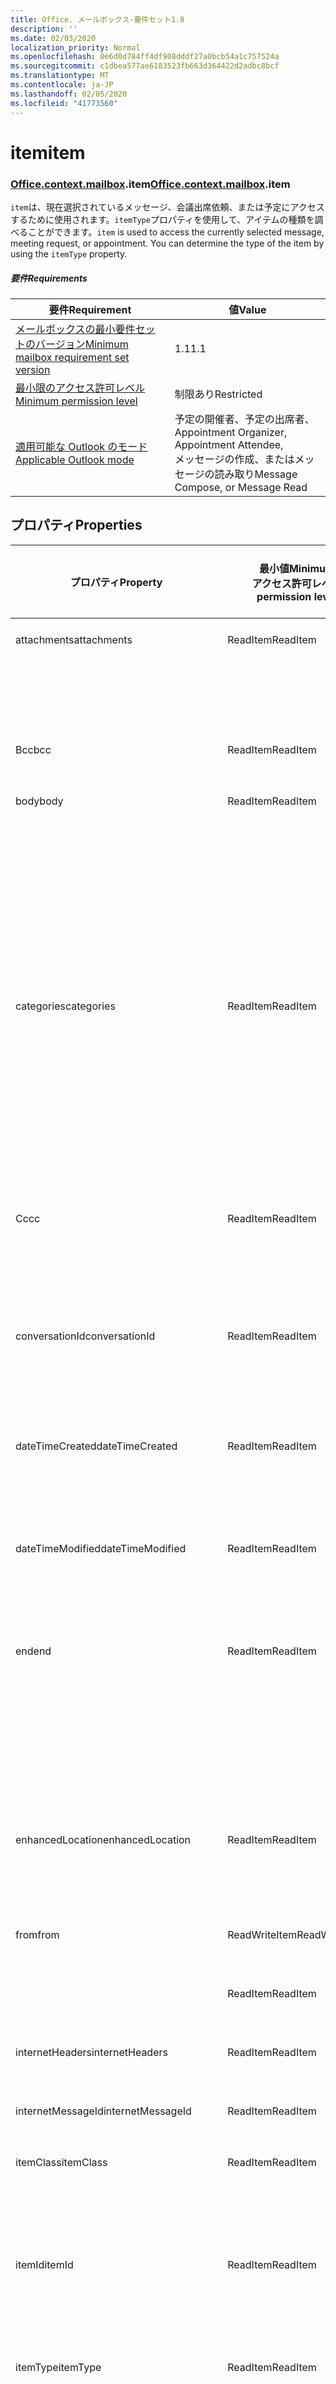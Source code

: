 ```yaml
---
title: Office. メールボックス-要件セット1.8
description: ''
ms.date: 02/03/2020
localization_priority: Normal
ms.openlocfilehash: 0e6d0d784ff4df908dddf27a0bcb54a1c757524a
ms.sourcegitcommit: c1dbea577ae6183523fb663d364422d2adbc8bcf
ms.translationtype: MT
ms.contentlocale: ja-JP
ms.lasthandoff: 02/05/2020
ms.locfileid: "41773560"
---
```

# <a name="item"></a><span data-ttu-id="9ac95-102">item</span><span class="sxs-lookup"><span data-stu-id="9ac95-102">item</span></span>

### <a name="officeofficemdcontextofficecontextmdmailboxofficecontextmailboxmditem"></a><span data-ttu-id="9ac95-103">[Office](office.md)[.context](office.context.md)[.mailbox](office.context.mailbox.md).item</span><span class="sxs-lookup"><span data-stu-id="9ac95-103">[Office](office.md)[.context](office.context.md)[.mailbox](office.context.mailbox.md).item</span></span>

<span data-ttu-id="9ac95-p101">`item`は、現在選択されているメッセージ、会議出席依頼、または予定にアクセスするために使用されます。`itemType`プロパティを使用して、アイテムの種類を調べることができます。</span><span class="sxs-lookup"><span data-stu-id="9ac95-p101">`item` is used to access the currently selected message, meeting request, or appointment. You can determine the type of the item by using the `itemType` property.</span></span>

##### <a name="requirements"></a><span data-ttu-id="9ac95-106">要件</span><span class="sxs-lookup"><span data-stu-id="9ac95-106">Requirements</span></span>

|<span data-ttu-id="9ac95-107">要件</span><span class="sxs-lookup"><span data-stu-id="9ac95-107">Requirement</span></span>|<span data-ttu-id="9ac95-108">値</span><span class="sxs-lookup"><span data-stu-id="9ac95-108">Value</span></span>|
|---|---|
|[<span data-ttu-id="9ac95-109">メールボックスの最小要件セットのバージョン</span><span class="sxs-lookup"><span data-stu-id="9ac95-109">Minimum mailbox requirement set version</span></span>](../../requirement-sets/outlook-api-requirement-sets.md)|<span data-ttu-id="9ac95-110">1.1</span><span class="sxs-lookup"><span data-stu-id="9ac95-110">1.1</span></span>|
|[<span data-ttu-id="9ac95-111">最小限のアクセス許可レベル</span><span class="sxs-lookup"><span data-stu-id="9ac95-111">Minimum permission level</span></span>](/outlook/add-ins/understanding-outlook-add-in-permissions)|<span data-ttu-id="9ac95-112">制限あり</span><span class="sxs-lookup"><span data-stu-id="9ac95-112">Restricted</span></span>|
|[<span data-ttu-id="9ac95-113">適用可能な Outlook のモード</span><span class="sxs-lookup"><span data-stu-id="9ac95-113">Applicable Outlook mode</span></span>](/outlook/add-ins/#extension-points)|<span data-ttu-id="9ac95-114">予定の開催者、予定の出席者、</span><span class="sxs-lookup"><span data-stu-id="9ac95-114">Appointment Organizer, Appointment Attendee,</span></span><br><span data-ttu-id="9ac95-115">メッセージの作成、またはメッセージの読み取り</span><span class="sxs-lookup"><span data-stu-id="9ac95-115">Message Compose, or Message Read</span></span>|

## <a name="properties"></a><span data-ttu-id="9ac95-116">プロパティ</span><span class="sxs-lookup"><span data-stu-id="9ac95-116">Properties</span></span>

| <span data-ttu-id="9ac95-117">プロパティ</span><span class="sxs-lookup"><span data-stu-id="9ac95-117">Property</span></span> | <span data-ttu-id="9ac95-118">最小値</span><span class="sxs-lookup"><span data-stu-id="9ac95-118">Minimum</span></span><br><span data-ttu-id="9ac95-119">アクセス許可レベル</span><span class="sxs-lookup"><span data-stu-id="9ac95-119">permission level</span></span> | <span data-ttu-id="9ac95-120">詳細モード</span><span class="sxs-lookup"><span data-stu-id="9ac95-120">Details by mode</span></span> | <span data-ttu-id="9ac95-121">戻り値の種類</span><span class="sxs-lookup"><span data-stu-id="9ac95-121">Return type</span></span> | <span data-ttu-id="9ac95-122">最小値</span><span class="sxs-lookup"><span data-stu-id="9ac95-122">Minimum</span></span><br><span data-ttu-id="9ac95-123">要件セット</span><span class="sxs-lookup"><span data-stu-id="9ac95-123">requirement set</span></span> |
|---|---|---|---|:---:|
| <span data-ttu-id="9ac95-124">attachments</span><span class="sxs-lookup"><span data-stu-id="9ac95-124">attachments</span></span> | <span data-ttu-id="9ac95-125">ReadItem</span><span class="sxs-lookup"><span data-stu-id="9ac95-125">ReadItem</span></span> | [<span data-ttu-id="9ac95-126">予定の出席者</span><span class="sxs-lookup"><span data-stu-id="9ac95-126">Appointment Attendee</span></span>](/javascript/api/outlook/office.appointmentread?view=outlook-js-1.8#attachments) | <span data-ttu-id="9ac95-127">Array.<[AttachmentDetails](/javascript/api/outlook/office.attachmentdetails)></span><span class="sxs-lookup"><span data-stu-id="9ac95-127">Array.<[AttachmentDetails](/javascript/api/outlook/office.attachmentdetails)></span></span> | [<span data-ttu-id="9ac95-128">1.1</span><span class="sxs-lookup"><span data-stu-id="9ac95-128">1.1</span></span>](../requirement-set-1.1/outlook-requirement-set-1.1.md) |
| | | [<span data-ttu-id="9ac95-129">メッセージの読み取り</span><span class="sxs-lookup"><span data-stu-id="9ac95-129">Message Read</span></span>](/javascript/api/outlook/office.messageread?view=outlook-js-1.8#attachments) | <span data-ttu-id="9ac95-130">Array.<[AttachmentDetails](/javascript/api/outlook/office.attachmentdetails)></span><span class="sxs-lookup"><span data-stu-id="9ac95-130">Array.<[AttachmentDetails](/javascript/api/outlook/office.attachmentdetails)></span></span> | [<span data-ttu-id="9ac95-131">1.1</span><span class="sxs-lookup"><span data-stu-id="9ac95-131">1.1</span></span>](../requirement-set-1.1/outlook-requirement-set-1.1.md) |
| <span data-ttu-id="9ac95-132">Bcc</span><span class="sxs-lookup"><span data-stu-id="9ac95-132">bcc</span></span> | <span data-ttu-id="9ac95-133">ReadItem</span><span class="sxs-lookup"><span data-stu-id="9ac95-133">ReadItem</span></span> | [<span data-ttu-id="9ac95-134">メッセージの作成</span><span class="sxs-lookup"><span data-stu-id="9ac95-134">Message Compose</span></span>](/javascript/api/outlook/office.messagecompose?view=outlook-js-1.8#bcc) | [<span data-ttu-id="9ac95-135">受信者</span><span class="sxs-lookup"><span data-stu-id="9ac95-135">Recipients</span></span>](/javascript/api/outlook/office.recipients) | [<span data-ttu-id="9ac95-136">1.1</span><span class="sxs-lookup"><span data-stu-id="9ac95-136">1.1</span></span>](../requirement-set-1.1/outlook-requirement-set-1.1.md) |
| <span data-ttu-id="9ac95-137">body</span><span class="sxs-lookup"><span data-stu-id="9ac95-137">body</span></span> | <span data-ttu-id="9ac95-138">ReadItem</span><span class="sxs-lookup"><span data-stu-id="9ac95-138">ReadItem</span></span> | [<span data-ttu-id="9ac95-139">予定の開催者</span><span class="sxs-lookup"><span data-stu-id="9ac95-139">Appointment Organizer</span></span>](/javascript/api/outlook/office.appointmentcompose?view=outlook-js-1.8#body) | [<span data-ttu-id="9ac95-140">Body</span><span class="sxs-lookup"><span data-stu-id="9ac95-140">Body</span></span>](/javascript/api/outlook/office.body) | [<span data-ttu-id="9ac95-141">1.1</span><span class="sxs-lookup"><span data-stu-id="9ac95-141">1.1</span></span>](../requirement-set-1.1/outlook-requirement-set-1.1.md) |
| | | [<span data-ttu-id="9ac95-142">予定の出席者</span><span class="sxs-lookup"><span data-stu-id="9ac95-142">Appointment Attendee</span></span>](/javascript/api/outlook/office.appointmentread?view=outlook-js-1.8#body) | [<span data-ttu-id="9ac95-143">Body</span><span class="sxs-lookup"><span data-stu-id="9ac95-143">Body</span></span>](/javascript/api/outlook/office.body) | [<span data-ttu-id="9ac95-144">1.1</span><span class="sxs-lookup"><span data-stu-id="9ac95-144">1.1</span></span>](../requirement-set-1.1/outlook-requirement-set-1.1.md) |
| | | [<span data-ttu-id="9ac95-145">メッセージの作成</span><span class="sxs-lookup"><span data-stu-id="9ac95-145">Message Compose</span></span>](/javascript/api/outlook/office.messagecompose?view=outlook-js-1.8#body) | [<span data-ttu-id="9ac95-146">Body</span><span class="sxs-lookup"><span data-stu-id="9ac95-146">Body</span></span>](/javascript/api/outlook/office.body) | [<span data-ttu-id="9ac95-147">1.1</span><span class="sxs-lookup"><span data-stu-id="9ac95-147">1.1</span></span>](../requirement-set-1.1/outlook-requirement-set-1.1.md) |
| | | [<span data-ttu-id="9ac95-148">メッセージの読み取り</span><span class="sxs-lookup"><span data-stu-id="9ac95-148">Message Read</span></span>](/javascript/api/outlook/office.messageread?view=outlook-js-1.8#body) | [<span data-ttu-id="9ac95-149">Body</span><span class="sxs-lookup"><span data-stu-id="9ac95-149">Body</span></span>](/javascript/api/outlook/office.body) | [<span data-ttu-id="9ac95-150">1.1</span><span class="sxs-lookup"><span data-stu-id="9ac95-150">1.1</span></span>](../requirement-set-1.1/outlook-requirement-set-1.1.md) |
| <span data-ttu-id="9ac95-151">categories</span><span class="sxs-lookup"><span data-stu-id="9ac95-151">categories</span></span> | <span data-ttu-id="9ac95-152">ReadItem</span><span class="sxs-lookup"><span data-stu-id="9ac95-152">ReadItem</span></span> | [<span data-ttu-id="9ac95-153">予定の開催者</span><span class="sxs-lookup"><span data-stu-id="9ac95-153">Appointment Organizer</span></span>](/javascript/api/outlook/office.appointmentcompose?view=outlook-js-1.8#categories) | [<span data-ttu-id="9ac95-154">Categories</span><span class="sxs-lookup"><span data-stu-id="9ac95-154">Categories</span></span>](/javascript/api/outlook/office.categories) | [<span data-ttu-id="9ac95-155">1.8</span><span class="sxs-lookup"><span data-stu-id="9ac95-155">1.8</span></span>](../requirement-set-1.8/outlook-requirement-set-1.8.md) |
| | | [<span data-ttu-id="9ac95-156">予定の出席者</span><span class="sxs-lookup"><span data-stu-id="9ac95-156">Appointment Attendee</span></span>](/javascript/api/outlook/office.appointmentread?view=outlook-js-1.8#categories) | [<span data-ttu-id="9ac95-157">Categories</span><span class="sxs-lookup"><span data-stu-id="9ac95-157">Categories</span></span>](/javascript/api/outlook/office.categories) | [<span data-ttu-id="9ac95-158">1.8</span><span class="sxs-lookup"><span data-stu-id="9ac95-158">1.8</span></span>](../requirement-set-1.8/outlook-requirement-set-1.8.md) |
| | | [<span data-ttu-id="9ac95-159">メッセージの作成</span><span class="sxs-lookup"><span data-stu-id="9ac95-159">Message Compose</span></span>](/javascript/api/outlook/office.messagecompose?view=outlook-js-1.8#categories) | [<span data-ttu-id="9ac95-160">Categories</span><span class="sxs-lookup"><span data-stu-id="9ac95-160">Categories</span></span>](/javascript/api/outlook/office.categories) | [<span data-ttu-id="9ac95-161">1.8</span><span class="sxs-lookup"><span data-stu-id="9ac95-161">1.8</span></span>](../requirement-set-1.8/outlook-requirement-set-1.8.md) |
| | | [<span data-ttu-id="9ac95-162">メッセージの読み取り</span><span class="sxs-lookup"><span data-stu-id="9ac95-162">Message Read</span></span>](/javascript/api/outlook/office.messageread?view=outlook-js-1.8#categories) | [<span data-ttu-id="9ac95-163">Categories</span><span class="sxs-lookup"><span data-stu-id="9ac95-163">Categories</span></span>](/javascript/api/outlook/office.categories) | [<span data-ttu-id="9ac95-164">1.8</span><span class="sxs-lookup"><span data-stu-id="9ac95-164">1.8</span></span>](../requirement-set-1.8/outlook-requirement-set-1.8.md) |
| <span data-ttu-id="9ac95-165">Cc</span><span class="sxs-lookup"><span data-stu-id="9ac95-165">cc</span></span> | <span data-ttu-id="9ac95-166">ReadItem</span><span class="sxs-lookup"><span data-stu-id="9ac95-166">ReadItem</span></span> | [<span data-ttu-id="9ac95-167">メッセージの作成</span><span class="sxs-lookup"><span data-stu-id="9ac95-167">Message Compose</span></span>](/javascript/api/outlook/office.messagecompose?view=outlook-js-1.8#cc) | [<span data-ttu-id="9ac95-168">受信者</span><span class="sxs-lookup"><span data-stu-id="9ac95-168">Recipients</span></span>](/javascript/api/outlook/office.recipients) | [<span data-ttu-id="9ac95-169">1.1</span><span class="sxs-lookup"><span data-stu-id="9ac95-169">1.1</span></span>](../requirement-set-1.1/outlook-requirement-set-1.1.md) |
| | | [<span data-ttu-id="9ac95-170">メッセージの読み取り</span><span class="sxs-lookup"><span data-stu-id="9ac95-170">Message Read</span></span>](/javascript/api/outlook/office.messageread?view=outlook-js-1.8#cc) | <span data-ttu-id="9ac95-171"><[Emailaddressdetails](/javascript/api/outlook/office.emailaddressdetails)></span><span class="sxs-lookup"><span data-stu-id="9ac95-171">Array.<[EmailAddressDetails](/javascript/api/outlook/office.emailaddressdetails)></span></span> | [<span data-ttu-id="9ac95-172">1.1</span><span class="sxs-lookup"><span data-stu-id="9ac95-172">1.1</span></span>](../requirement-set-1.1/outlook-requirement-set-1.1.md) |
| <span data-ttu-id="9ac95-173">conversationId</span><span class="sxs-lookup"><span data-stu-id="9ac95-173">conversationId</span></span> | <span data-ttu-id="9ac95-174">ReadItem</span><span class="sxs-lookup"><span data-stu-id="9ac95-174">ReadItem</span></span> | [<span data-ttu-id="9ac95-175">メッセージの作成</span><span class="sxs-lookup"><span data-stu-id="9ac95-175">Message Compose</span></span>](/javascript/api/outlook/office.messagecompose?view=outlook-js-1.8#conversationid) | <span data-ttu-id="9ac95-176">String</span><span class="sxs-lookup"><span data-stu-id="9ac95-176">String</span></span> | [<span data-ttu-id="9ac95-177">1.1</span><span class="sxs-lookup"><span data-stu-id="9ac95-177">1.1</span></span>](../requirement-set-1.1/outlook-requirement-set-1.1.md) |
| | | [<span data-ttu-id="9ac95-178">メッセージの読み取り</span><span class="sxs-lookup"><span data-stu-id="9ac95-178">Message Read</span></span>](/javascript/api/outlook/office.messageread?view=outlook-js-1.8#conversationid) | <span data-ttu-id="9ac95-179">String</span><span class="sxs-lookup"><span data-stu-id="9ac95-179">String</span></span> | [<span data-ttu-id="9ac95-180">1.1</span><span class="sxs-lookup"><span data-stu-id="9ac95-180">1.1</span></span>](../requirement-set-1.1/outlook-requirement-set-1.1.md) |
| <span data-ttu-id="9ac95-181">dateTimeCreated</span><span class="sxs-lookup"><span data-stu-id="9ac95-181">dateTimeCreated</span></span> | <span data-ttu-id="9ac95-182">ReadItem</span><span class="sxs-lookup"><span data-stu-id="9ac95-182">ReadItem</span></span> | [<span data-ttu-id="9ac95-183">予定の出席者</span><span class="sxs-lookup"><span data-stu-id="9ac95-183">Appointment Attendee</span></span>](/javascript/api/outlook/office.appointmentread?view=outlook-js-1.8#datetimecreated) | <span data-ttu-id="9ac95-184">日付</span><span class="sxs-lookup"><span data-stu-id="9ac95-184">Date</span></span> | [<span data-ttu-id="9ac95-185">1.1</span><span class="sxs-lookup"><span data-stu-id="9ac95-185">1.1</span></span>](../requirement-set-1.1/outlook-requirement-set-1.1.md) |
| | | [<span data-ttu-id="9ac95-186">メッセージの読み取り</span><span class="sxs-lookup"><span data-stu-id="9ac95-186">Message Read</span></span>](/javascript/api/outlook/office.messageread?view=outlook-js-1.8#datetimecreated) | <span data-ttu-id="9ac95-187">日付</span><span class="sxs-lookup"><span data-stu-id="9ac95-187">Date</span></span> | [<span data-ttu-id="9ac95-188">1.1</span><span class="sxs-lookup"><span data-stu-id="9ac95-188">1.1</span></span>](../requirement-set-1.1/outlook-requirement-set-1.1.md) |
| <span data-ttu-id="9ac95-189">dateTimeModified</span><span class="sxs-lookup"><span data-stu-id="9ac95-189">dateTimeModified</span></span> | <span data-ttu-id="9ac95-190">ReadItem</span><span class="sxs-lookup"><span data-stu-id="9ac95-190">ReadItem</span></span> | [<span data-ttu-id="9ac95-191">予定の出席者</span><span class="sxs-lookup"><span data-stu-id="9ac95-191">Appointment Attendee</span></span>](/javascript/api/outlook/office.appointmentread?view=outlook-js-1.8#datetimemodified) | <span data-ttu-id="9ac95-192">日付</span><span class="sxs-lookup"><span data-stu-id="9ac95-192">Date</span></span> | [<span data-ttu-id="9ac95-193">1.1</span><span class="sxs-lookup"><span data-stu-id="9ac95-193">1.1</span></span>](../requirement-set-1.1/outlook-requirement-set-1.1.md) |
| | | [<span data-ttu-id="9ac95-194">メッセージの読み取り</span><span class="sxs-lookup"><span data-stu-id="9ac95-194">Message Read</span></span>](/javascript/api/outlook/office.messageread?view=outlook-js-1.8#datetimemodified) | <span data-ttu-id="9ac95-195">日付</span><span class="sxs-lookup"><span data-stu-id="9ac95-195">Date</span></span> | [<span data-ttu-id="9ac95-196">1.1</span><span class="sxs-lookup"><span data-stu-id="9ac95-196">1.1</span></span>](../requirement-set-1.1/outlook-requirement-set-1.1.md) |
| <span data-ttu-id="9ac95-197">end</span><span class="sxs-lookup"><span data-stu-id="9ac95-197">end</span></span> | <span data-ttu-id="9ac95-198">ReadItem</span><span class="sxs-lookup"><span data-stu-id="9ac95-198">ReadItem</span></span> | [<span data-ttu-id="9ac95-199">予定の開催者</span><span class="sxs-lookup"><span data-stu-id="9ac95-199">Appointment Organizer</span></span>](/javascript/api/outlook/office.appointmentcompose?view=outlook-js-1.8#end) | [<span data-ttu-id="9ac95-200">Time</span><span class="sxs-lookup"><span data-stu-id="9ac95-200">Time</span></span>](/javascript/api/outlook/office.time) | [<span data-ttu-id="9ac95-201">1.1</span><span class="sxs-lookup"><span data-stu-id="9ac95-201">1.1</span></span>](../requirement-set-1.1/outlook-requirement-set-1.1.md) |
| | | [<span data-ttu-id="9ac95-202">予定の出席者</span><span class="sxs-lookup"><span data-stu-id="9ac95-202">Appointment Attendee</span></span>](/javascript/api/outlook/office.appointmentread?view=outlook-js-1.8#end) | <span data-ttu-id="9ac95-203">日付</span><span class="sxs-lookup"><span data-stu-id="9ac95-203">Date</span></span> | [<span data-ttu-id="9ac95-204">1.1</span><span class="sxs-lookup"><span data-stu-id="9ac95-204">1.1</span></span>](../requirement-set-1.1/outlook-requirement-set-1.1.md) |
| | | [<span data-ttu-id="9ac95-205">メッセージの読み取り</span><span class="sxs-lookup"><span data-stu-id="9ac95-205">Message Read</span></span>](/javascript/api/outlook/office.messageread?view=outlook-js-1.8#end)<br><span data-ttu-id="9ac95-206">(会議出席依頼)</span><span class="sxs-lookup"><span data-stu-id="9ac95-206">(Meeting Request)</span></span> | <span data-ttu-id="9ac95-207">日付</span><span class="sxs-lookup"><span data-stu-id="9ac95-207">Date</span></span> | [<span data-ttu-id="9ac95-208">1.1</span><span class="sxs-lookup"><span data-stu-id="9ac95-208">1.1</span></span>](../requirement-set-1.1/outlook-requirement-set-1.1.md) |
| <span data-ttu-id="9ac95-209">enhancedLocation</span><span class="sxs-lookup"><span data-stu-id="9ac95-209">enhancedLocation</span></span> | <span data-ttu-id="9ac95-210">ReadItem</span><span class="sxs-lookup"><span data-stu-id="9ac95-210">ReadItem</span></span> | [<span data-ttu-id="9ac95-211">予定の開催者</span><span class="sxs-lookup"><span data-stu-id="9ac95-211">Appointment Organizer</span></span>](/javascript/api/outlook/office.appointmentcompose?view=outlook-js-1.8#enhancedlocation) | [<span data-ttu-id="9ac95-212">EnhancedLocation</span><span class="sxs-lookup"><span data-stu-id="9ac95-212">EnhancedLocation</span></span>](/javascript/api/outlook/office.enhancedlocation) | [<span data-ttu-id="9ac95-213">1.8</span><span class="sxs-lookup"><span data-stu-id="9ac95-213">1.8</span></span>](../requirement-set-1.8/outlook-requirement-set-1.8.md) |
| | | [<span data-ttu-id="9ac95-214">予定の出席者</span><span class="sxs-lookup"><span data-stu-id="9ac95-214">Appointment Attendee</span></span>](/javascript/api/outlook/office.appointmentread?view=outlook-js-1.8#enhancedlocation) | [<span data-ttu-id="9ac95-215">EnhancedLocation</span><span class="sxs-lookup"><span data-stu-id="9ac95-215">EnhancedLocation</span></span>](/javascript/api/outlook/office.enhancedlocation) | [<span data-ttu-id="9ac95-216">1.8</span><span class="sxs-lookup"><span data-stu-id="9ac95-216">1.8</span></span>](../requirement-set-1.8/outlook-requirement-set-1.8.md) |
| <span data-ttu-id="9ac95-217">from</span><span class="sxs-lookup"><span data-stu-id="9ac95-217">from</span></span> | <span data-ttu-id="9ac95-218">ReadWriteItem</span><span class="sxs-lookup"><span data-stu-id="9ac95-218">ReadWriteItem</span></span> | [<span data-ttu-id="9ac95-219">メッセージの作成</span><span class="sxs-lookup"><span data-stu-id="9ac95-219">Message Compose</span></span>](/javascript/api/outlook/office.messagecompose?view=outlook-js-1.8#from) | [<span data-ttu-id="9ac95-220">From</span><span class="sxs-lookup"><span data-stu-id="9ac95-220">From</span></span>](/javascript/api/outlook/office.from) | [<span data-ttu-id="9ac95-221">1.7</span><span class="sxs-lookup"><span data-stu-id="9ac95-221">1.7</span></span>](../requirement-set-1.7/outlook-requirement-set-1.7.md) |
| | <span data-ttu-id="9ac95-222">ReadItem</span><span class="sxs-lookup"><span data-stu-id="9ac95-222">ReadItem</span></span> | [<span data-ttu-id="9ac95-223">メッセージの読み取り</span><span class="sxs-lookup"><span data-stu-id="9ac95-223">Message Read</span></span>](/javascript/api/outlook/office.messageread?view=outlook-js-1.8#from) | [<span data-ttu-id="9ac95-224">EmailAddressDetails</span><span class="sxs-lookup"><span data-stu-id="9ac95-224">EmailAddressDetails</span></span>](/javascript/api/outlook/office.emailaddressdetails) | [<span data-ttu-id="9ac95-225">1.1</span><span class="sxs-lookup"><span data-stu-id="9ac95-225">1.1</span></span>](../requirement-set-1.1/outlook-requirement-set-1.1.md) |
| <span data-ttu-id="9ac95-226">internetHeaders</span><span class="sxs-lookup"><span data-stu-id="9ac95-226">internetHeaders</span></span> | <span data-ttu-id="9ac95-227">ReadItem</span><span class="sxs-lookup"><span data-stu-id="9ac95-227">ReadItem</span></span> | [<span data-ttu-id="9ac95-228">メッセージの作成</span><span class="sxs-lookup"><span data-stu-id="9ac95-228">Message Compose</span></span>](/javascript/api/outlook/office.messagecompose?view=outlook-js-1.8#internetheaders) | [<span data-ttu-id="9ac95-229">InternetHeaders</span><span class="sxs-lookup"><span data-stu-id="9ac95-229">InternetHeaders</span></span>](/javascript/api/outlook/office.internetheaders) | [<span data-ttu-id="9ac95-230">1.8</span><span class="sxs-lookup"><span data-stu-id="9ac95-230">1.8</span></span>](../requirement-set-1.8/outlook-requirement-set-1.8.md) |
| <span data-ttu-id="9ac95-231">internetMessageId</span><span class="sxs-lookup"><span data-stu-id="9ac95-231">internetMessageId</span></span> | <span data-ttu-id="9ac95-232">ReadItem</span><span class="sxs-lookup"><span data-stu-id="9ac95-232">ReadItem</span></span> | [<span data-ttu-id="9ac95-233">メッセージの読み取り</span><span class="sxs-lookup"><span data-stu-id="9ac95-233">Message Read</span></span>](/javascript/api/outlook/office.messageread?view=outlook-js-1.8#internetmessageid) | <span data-ttu-id="9ac95-234">String</span><span class="sxs-lookup"><span data-stu-id="9ac95-234">String</span></span> | [<span data-ttu-id="9ac95-235">1.1</span><span class="sxs-lookup"><span data-stu-id="9ac95-235">1.1</span></span>](../requirement-set-1.1/outlook-requirement-set-1.1.md) |
| <span data-ttu-id="9ac95-236">itemClass</span><span class="sxs-lookup"><span data-stu-id="9ac95-236">itemClass</span></span> | <span data-ttu-id="9ac95-237">ReadItem</span><span class="sxs-lookup"><span data-stu-id="9ac95-237">ReadItem</span></span> | [<span data-ttu-id="9ac95-238">予定の出席者</span><span class="sxs-lookup"><span data-stu-id="9ac95-238">Appointment Attendee</span></span>](/javascript/api/outlook/office.appointmentread?view=outlook-js-1.8#itemclass) | <span data-ttu-id="9ac95-239">String</span><span class="sxs-lookup"><span data-stu-id="9ac95-239">String</span></span> | [<span data-ttu-id="9ac95-240">1.1</span><span class="sxs-lookup"><span data-stu-id="9ac95-240">1.1</span></span>](../requirement-set-1.1/outlook-requirement-set-1.1.md) |
| | | [<span data-ttu-id="9ac95-241">メッセージの読み取り</span><span class="sxs-lookup"><span data-stu-id="9ac95-241">Message Read</span></span>](/javascript/api/outlook/office.messageread?view=outlook-js-1.8#itemclass) | <span data-ttu-id="9ac95-242">String</span><span class="sxs-lookup"><span data-stu-id="9ac95-242">String</span></span> | [<span data-ttu-id="9ac95-243">1.1</span><span class="sxs-lookup"><span data-stu-id="9ac95-243">1.1</span></span>](../requirement-set-1.1/outlook-requirement-set-1.1.md) |
| <span data-ttu-id="9ac95-244">itemId</span><span class="sxs-lookup"><span data-stu-id="9ac95-244">itemId</span></span> | <span data-ttu-id="9ac95-245">ReadItem</span><span class="sxs-lookup"><span data-stu-id="9ac95-245">ReadItem</span></span> | [<span data-ttu-id="9ac95-246">予定の出席者</span><span class="sxs-lookup"><span data-stu-id="9ac95-246">Appointment Attendee</span></span>](/javascript/api/outlook/office.appointmentread?view=outlook-js-1.8#itemid) | <span data-ttu-id="9ac95-247">String</span><span class="sxs-lookup"><span data-stu-id="9ac95-247">String</span></span> | [<span data-ttu-id="9ac95-248">1.1</span><span class="sxs-lookup"><span data-stu-id="9ac95-248">1.1</span></span>](../requirement-set-1.1/outlook-requirement-set-1.1.md) |
| | | [<span data-ttu-id="9ac95-249">メッセージの読み取り</span><span class="sxs-lookup"><span data-stu-id="9ac95-249">Message Read</span></span>](/javascript/api/outlook/office.messageread?view=outlook-js-1.8#itemid) | <span data-ttu-id="9ac95-250">String</span><span class="sxs-lookup"><span data-stu-id="9ac95-250">String</span></span> | [<span data-ttu-id="9ac95-251">1.1</span><span class="sxs-lookup"><span data-stu-id="9ac95-251">1.1</span></span>](../requirement-set-1.1/outlook-requirement-set-1.1.md) |
| <span data-ttu-id="9ac95-252">itemType</span><span class="sxs-lookup"><span data-stu-id="9ac95-252">itemType</span></span> | <span data-ttu-id="9ac95-253">ReadItem</span><span class="sxs-lookup"><span data-stu-id="9ac95-253">ReadItem</span></span> | [<span data-ttu-id="9ac95-254">予定の開催者</span><span class="sxs-lookup"><span data-stu-id="9ac95-254">Appointment Organizer</span></span>](/javascript/api/outlook/office.appointmentcompose?view=outlook-js-1.8#itemtype) | [<span data-ttu-id="9ac95-255">MailboxEnums</span><span class="sxs-lookup"><span data-stu-id="9ac95-255">MailboxEnums.ItemType</span></span>](/javascript/api/outlook/office.mailboxenums.itemtype) | [<span data-ttu-id="9ac95-256">1.1</span><span class="sxs-lookup"><span data-stu-id="9ac95-256">1.1</span></span>](../requirement-set-1.1/outlook-requirement-set-1.1.md) |
| | | [<span data-ttu-id="9ac95-257">予定の出席者</span><span class="sxs-lookup"><span data-stu-id="9ac95-257">Appointment Attendee</span></span>](/javascript/api/outlook/office.appointmentread?view=outlook-js-1.8#itemtype) | [<span data-ttu-id="9ac95-258">MailboxEnums</span><span class="sxs-lookup"><span data-stu-id="9ac95-258">MailboxEnums.ItemType</span></span>](/javascript/api/outlook/office.mailboxenums.itemtype) | [<span data-ttu-id="9ac95-259">1.1</span><span class="sxs-lookup"><span data-stu-id="9ac95-259">1.1</span></span>](../requirement-set-1.1/outlook-requirement-set-1.1.md) |
| | | [<span data-ttu-id="9ac95-260">メッセージの作成</span><span class="sxs-lookup"><span data-stu-id="9ac95-260">Message Compose</span></span>](/javascript/api/outlook/office.messagecompose?view=outlook-js-1.8#itemtype) | [<span data-ttu-id="9ac95-261">MailboxEnums</span><span class="sxs-lookup"><span data-stu-id="9ac95-261">MailboxEnums.ItemType</span></span>](/javascript/api/outlook/office.mailboxenums.itemtype) | [<span data-ttu-id="9ac95-262">1.1</span><span class="sxs-lookup"><span data-stu-id="9ac95-262">1.1</span></span>](../requirement-set-1.1/outlook-requirement-set-1.1.md) |
| | | [<span data-ttu-id="9ac95-263">メッセージの読み取り</span><span class="sxs-lookup"><span data-stu-id="9ac95-263">Message Read</span></span>](/javascript/api/outlook/office.messageread?view=outlook-js-1.8#itemtype) | [<span data-ttu-id="9ac95-264">MailboxEnums</span><span class="sxs-lookup"><span data-stu-id="9ac95-264">MailboxEnums.ItemType</span></span>](/javascript/api/outlook/office.mailboxenums.itemtype) | [<span data-ttu-id="9ac95-265">1.1</span><span class="sxs-lookup"><span data-stu-id="9ac95-265">1.1</span></span>](../requirement-set-1.1/outlook-requirement-set-1.1.md) |
| <span data-ttu-id="9ac95-266">location</span><span class="sxs-lookup"><span data-stu-id="9ac95-266">location</span></span> | <span data-ttu-id="9ac95-267">ReadItem</span><span class="sxs-lookup"><span data-stu-id="9ac95-267">ReadItem</span></span> | [<span data-ttu-id="9ac95-268">予定の開催者</span><span class="sxs-lookup"><span data-stu-id="9ac95-268">Appointment Organizer</span></span>](/javascript/api/outlook/office.appointmentcompose?view=outlook-js-1.8#location) | [<span data-ttu-id="9ac95-269">Location</span><span class="sxs-lookup"><span data-stu-id="9ac95-269">Location</span></span>](/javascript/api/outlook/office.location) | [<span data-ttu-id="9ac95-270">1.1</span><span class="sxs-lookup"><span data-stu-id="9ac95-270">1.1</span></span>](../requirement-set-1.1/outlook-requirement-set-1.1.md) |
| | | [<span data-ttu-id="9ac95-271">予定の出席者</span><span class="sxs-lookup"><span data-stu-id="9ac95-271">Appointment Attendee</span></span>](/javascript/api/outlook/office.appointmentread?view=outlook-js-1.8#location) | <span data-ttu-id="9ac95-272">String</span><span class="sxs-lookup"><span data-stu-id="9ac95-272">String</span></span> | [<span data-ttu-id="9ac95-273">1.1</span><span class="sxs-lookup"><span data-stu-id="9ac95-273">1.1</span></span>](../requirement-set-1.1/outlook-requirement-set-1.1.md) |
| | | [<span data-ttu-id="9ac95-274">メッセージの読み取り</span><span class="sxs-lookup"><span data-stu-id="9ac95-274">Message Read</span></span>](/javascript/api/outlook/office.messageread?view=outlook-js-1.8#location)<br><span data-ttu-id="9ac95-275">(会議出席依頼)</span><span class="sxs-lookup"><span data-stu-id="9ac95-275">(Meeting Request)</span></span> | <span data-ttu-id="9ac95-276">String</span><span class="sxs-lookup"><span data-stu-id="9ac95-276">String</span></span> | [<span data-ttu-id="9ac95-277">1.1</span><span class="sxs-lookup"><span data-stu-id="9ac95-277">1.1</span></span>](../requirement-set-1.1/outlook-requirement-set-1.1.md) |
| <span data-ttu-id="9ac95-278">normalizedSubject</span><span class="sxs-lookup"><span data-stu-id="9ac95-278">normalizedSubject</span></span> | <span data-ttu-id="9ac95-279">ReadItem</span><span class="sxs-lookup"><span data-stu-id="9ac95-279">ReadItem</span></span> | [<span data-ttu-id="9ac95-280">予定の出席者</span><span class="sxs-lookup"><span data-stu-id="9ac95-280">Appointment Attendee</span></span>](/javascript/api/outlook/office.appointmentread?view=outlook-js-1.8#normalizedsubject) | <span data-ttu-id="9ac95-281">String</span><span class="sxs-lookup"><span data-stu-id="9ac95-281">String</span></span> | [<span data-ttu-id="9ac95-282">1.1</span><span class="sxs-lookup"><span data-stu-id="9ac95-282">1.1</span></span>](../requirement-set-1.1/outlook-requirement-set-1.1.md) |
| | | [<span data-ttu-id="9ac95-283">メッセージの読み取り</span><span class="sxs-lookup"><span data-stu-id="9ac95-283">Message Read</span></span>](/javascript/api/outlook/office.messageread?view=outlook-js-1.8#normalizedsubject) | <span data-ttu-id="9ac95-284">String</span><span class="sxs-lookup"><span data-stu-id="9ac95-284">String</span></span> | [<span data-ttu-id="9ac95-285">1.1</span><span class="sxs-lookup"><span data-stu-id="9ac95-285">1.1</span></span>](../requirement-set-1.1/outlook-requirement-set-1.1.md) |
| <span data-ttu-id="9ac95-286">notificationMessages</span><span class="sxs-lookup"><span data-stu-id="9ac95-286">notificationMessages</span></span> | <span data-ttu-id="9ac95-287">ReadItem</span><span class="sxs-lookup"><span data-stu-id="9ac95-287">ReadItem</span></span> | [<span data-ttu-id="9ac95-288">予定の開催者</span><span class="sxs-lookup"><span data-stu-id="9ac95-288">Appointment Organizer</span></span>](/javascript/api/outlook/office.appointmentcompose?view=outlook-js-1.8#notificationmessages) | [<span data-ttu-id="9ac95-289">NotificationMessages</span><span class="sxs-lookup"><span data-stu-id="9ac95-289">NotificationMessages</span></span>](/javascript/api/outlook/office.notificationmessages) | [<span data-ttu-id="9ac95-290">1.3</span><span class="sxs-lookup"><span data-stu-id="9ac95-290">1.3</span></span>](../requirement-set-1.3/outlook-requirement-set-1.3.md) |
| | | [<span data-ttu-id="9ac95-291">予定の出席者</span><span class="sxs-lookup"><span data-stu-id="9ac95-291">Appointment Attendee</span></span>](/javascript/api/outlook/office.appointmentread?view=outlook-js-1.8#notificationmessages) | [<span data-ttu-id="9ac95-292">NotificationMessages</span><span class="sxs-lookup"><span data-stu-id="9ac95-292">NotificationMessages</span></span>](/javascript/api/outlook/office.notificationmessages) | [<span data-ttu-id="9ac95-293">1.3</span><span class="sxs-lookup"><span data-stu-id="9ac95-293">1.3</span></span>](../requirement-set-1.3/outlook-requirement-set-1.3.md) |
| | | [<span data-ttu-id="9ac95-294">メッセージの作成</span><span class="sxs-lookup"><span data-stu-id="9ac95-294">Message Compose</span></span>](/javascript/api/outlook/office.messagecompose?view=outlook-js-1.8#notificationmessages) | [<span data-ttu-id="9ac95-295">NotificationMessages</span><span class="sxs-lookup"><span data-stu-id="9ac95-295">NotificationMessages</span></span>](/javascript/api/outlook/office.notificationmessages) | [<span data-ttu-id="9ac95-296">1.3</span><span class="sxs-lookup"><span data-stu-id="9ac95-296">1.3</span></span>](../requirement-set-1.3/outlook-requirement-set-1.3.md) |
| | | [<span data-ttu-id="9ac95-297">メッセージの読み取り</span><span class="sxs-lookup"><span data-stu-id="9ac95-297">Message Read</span></span>](/javascript/api/outlook/office.messageread?view=outlook-js-1.8#notificationmessages) | [<span data-ttu-id="9ac95-298">NotificationMessages</span><span class="sxs-lookup"><span data-stu-id="9ac95-298">NotificationMessages</span></span>](/javascript/api/outlook/office.notificationmessages) | [<span data-ttu-id="9ac95-299">1.3</span><span class="sxs-lookup"><span data-stu-id="9ac95-299">1.3</span></span>](../requirement-set-1.3/outlook-requirement-set-1.3.md) |
| <span data-ttu-id="9ac95-300">optionalAttendees</span><span class="sxs-lookup"><span data-stu-id="9ac95-300">optionalAttendees</span></span> | <span data-ttu-id="9ac95-301">ReadItem</span><span class="sxs-lookup"><span data-stu-id="9ac95-301">ReadItem</span></span> | [<span data-ttu-id="9ac95-302">予定の開催者</span><span class="sxs-lookup"><span data-stu-id="9ac95-302">Appointment Organizer</span></span>](/javascript/api/outlook/office.appointmentcompose?view=outlook-js-1.8#optionalattendees) | [<span data-ttu-id="9ac95-303">受信者</span><span class="sxs-lookup"><span data-stu-id="9ac95-303">Recipients</span></span>](/javascript/api/outlook/office.recipients) | [<span data-ttu-id="9ac95-304">1.1</span><span class="sxs-lookup"><span data-stu-id="9ac95-304">1.1</span></span>](../requirement-set-1.1/outlook-requirement-set-1.1.md) |
| | | [<span data-ttu-id="9ac95-305">予定の出席者</span><span class="sxs-lookup"><span data-stu-id="9ac95-305">Appointment Attendee</span></span>](/javascript/api/outlook/office.appointmentread?view=outlook-js-1.8#optionalattendees) | <span data-ttu-id="9ac95-306"><[Emailaddressdetails](/javascript/api/outlook/office.emailaddressdetails)></span><span class="sxs-lookup"><span data-stu-id="9ac95-306">Array.<[EmailAddressDetails](/javascript/api/outlook/office.emailaddressdetails)></span></span> | [<span data-ttu-id="9ac95-307">1.1</span><span class="sxs-lookup"><span data-stu-id="9ac95-307">1.1</span></span>](../requirement-set-1.1/outlook-requirement-set-1.1.md) |
| <span data-ttu-id="9ac95-308">構成内容変更</span><span class="sxs-lookup"><span data-stu-id="9ac95-308">organizer</span></span> | <span data-ttu-id="9ac95-309">ReadWriteItem</span><span class="sxs-lookup"><span data-stu-id="9ac95-309">ReadWriteItem</span></span> | [<span data-ttu-id="9ac95-310">予定の開催者</span><span class="sxs-lookup"><span data-stu-id="9ac95-310">Appointment Organizer</span></span>](/javascript/api/outlook/office.appointmentcompose?view=outlook-js-1.8#organizer) | [<span data-ttu-id="9ac95-311">Organizer</span><span class="sxs-lookup"><span data-stu-id="9ac95-311">Organizer</span></span>](/javascript/api/outlook/office.organizer) | [<span data-ttu-id="9ac95-312">1.7</span><span class="sxs-lookup"><span data-stu-id="9ac95-312">1.7</span></span>](../requirement-set-1.7/outlook-requirement-set-1.7.md) |
| | <span data-ttu-id="9ac95-313">ReadItem</span><span class="sxs-lookup"><span data-stu-id="9ac95-313">ReadItem</span></span> | [<span data-ttu-id="9ac95-314">予定の出席者</span><span class="sxs-lookup"><span data-stu-id="9ac95-314">Appointment Attendee</span></span>](/javascript/api/outlook/office.appointmentread?view=outlook-js-1.8#organizer) | [<span data-ttu-id="9ac95-315">EmailAddressDetails</span><span class="sxs-lookup"><span data-stu-id="9ac95-315">EmailAddressDetails</span></span>](/javascript/api/outlook/office.emailaddressdetails) | [<span data-ttu-id="9ac95-316">1.1</span><span class="sxs-lookup"><span data-stu-id="9ac95-316">1.1</span></span>](../requirement-set-1.1/outlook-requirement-set-1.1.md) |
| <span data-ttu-id="9ac95-317">recurrence</span><span class="sxs-lookup"><span data-stu-id="9ac95-317">recurrence</span></span> | <span data-ttu-id="9ac95-318">ReadItem</span><span class="sxs-lookup"><span data-stu-id="9ac95-318">ReadItem</span></span> | [<span data-ttu-id="9ac95-319">予定の開催者</span><span class="sxs-lookup"><span data-stu-id="9ac95-319">Appointment Organizer</span></span>](/javascript/api/outlook/office.appointmentcompose?view=outlook-js-1.8#recurrence) | [<span data-ttu-id="9ac95-320">繰り返さ</span><span class="sxs-lookup"><span data-stu-id="9ac95-320">Recurrence</span></span>](/javascript/api/outlook/office.recurrence) | [<span data-ttu-id="9ac95-321">1.7</span><span class="sxs-lookup"><span data-stu-id="9ac95-321">1.7</span></span>](../requirement-set-1.7/outlook-requirement-set-1.7.md) |
| | | [<span data-ttu-id="9ac95-322">予定の出席者</span><span class="sxs-lookup"><span data-stu-id="9ac95-322">Appointment Attendee</span></span>](/javascript/api/outlook/office.appointmentread?view=outlook-js-1.8#recurrence) | [<span data-ttu-id="9ac95-323">繰り返さ</span><span class="sxs-lookup"><span data-stu-id="9ac95-323">Recurrence</span></span>](/javascript/api/outlook/office.recurrence) | [<span data-ttu-id="9ac95-324">1.7</span><span class="sxs-lookup"><span data-stu-id="9ac95-324">1.7</span></span>](../requirement-set-1.7/outlook-requirement-set-1.7.md) |
| | | [<span data-ttu-id="9ac95-325">メッセージの読み取り</span><span class="sxs-lookup"><span data-stu-id="9ac95-325">Message Read</span></span>](/javascript/api/outlook/office.messageread?view=outlook-js-1.8#recurrence)<br><span data-ttu-id="9ac95-326">(会議出席依頼)</span><span class="sxs-lookup"><span data-stu-id="9ac95-326">(Meeting Request)</span></span> | [<span data-ttu-id="9ac95-327">繰り返さ</span><span class="sxs-lookup"><span data-stu-id="9ac95-327">Recurrence</span></span>](/javascript/api/outlook/office.recurrence) | [<span data-ttu-id="9ac95-328">1.7</span><span class="sxs-lookup"><span data-stu-id="9ac95-328">1.7</span></span>](../requirement-set-1.7/outlook-requirement-set-1.7.md) |
| <span data-ttu-id="9ac95-329">requiredAttendees</span><span class="sxs-lookup"><span data-stu-id="9ac95-329">requiredAttendees</span></span> | <span data-ttu-id="9ac95-330">ReadItem</span><span class="sxs-lookup"><span data-stu-id="9ac95-330">ReadItem</span></span> | [<span data-ttu-id="9ac95-331">予定の開催者</span><span class="sxs-lookup"><span data-stu-id="9ac95-331">Appointment Organizer</span></span>](/javascript/api/outlook/office.appointmentcompose?view=outlook-js-1.8#requiredattendees) | [<span data-ttu-id="9ac95-332">受信者</span><span class="sxs-lookup"><span data-stu-id="9ac95-332">Recipients</span></span>](/javascript/api/outlook/office.recipients) | [<span data-ttu-id="9ac95-333">1.1</span><span class="sxs-lookup"><span data-stu-id="9ac95-333">1.1</span></span>](../requirement-set-1.1/outlook-requirement-set-1.1.md) |
| | | [<span data-ttu-id="9ac95-334">予定の出席者</span><span class="sxs-lookup"><span data-stu-id="9ac95-334">Appointment Attendee</span></span>](/javascript/api/outlook/office.appointmentread?view=outlook-js-1.8#requiredattendees) | <span data-ttu-id="9ac95-335"><[Emailaddressdetails](/javascript/api/outlook/office.emailaddressdetails)></span><span class="sxs-lookup"><span data-stu-id="9ac95-335">Array.<[EmailAddressDetails](/javascript/api/outlook/office.emailaddressdetails)></span></span> | [<span data-ttu-id="9ac95-336">1.1</span><span class="sxs-lookup"><span data-stu-id="9ac95-336">1.1</span></span>](../requirement-set-1.1/outlook-requirement-set-1.1.md) |
| <span data-ttu-id="9ac95-337">sender</span><span class="sxs-lookup"><span data-stu-id="9ac95-337">sender</span></span> | <span data-ttu-id="9ac95-338">ReadItem</span><span class="sxs-lookup"><span data-stu-id="9ac95-338">ReadItem</span></span> | [<span data-ttu-id="9ac95-339">メッセージの読み取り</span><span class="sxs-lookup"><span data-stu-id="9ac95-339">Message Read</span></span>](/javascript/api/outlook/office.messageread?view=outlook-js-1.8#sender) | [<span data-ttu-id="9ac95-340">EmailAddressDetails</span><span class="sxs-lookup"><span data-stu-id="9ac95-340">EmailAddressDetails</span></span>](/javascript/api/outlook/office.emailaddressdetails) | [<span data-ttu-id="9ac95-341">1.1</span><span class="sxs-lookup"><span data-stu-id="9ac95-341">1.1</span></span>](../requirement-set-1.1/outlook-requirement-set-1.1.md) |
| <span data-ttu-id="9ac95-342">系列 Id</span><span class="sxs-lookup"><span data-stu-id="9ac95-342">seriesId</span></span> | <span data-ttu-id="9ac95-343">ReadItem</span><span class="sxs-lookup"><span data-stu-id="9ac95-343">ReadItem</span></span> | [<span data-ttu-id="9ac95-344">予定の開催者</span><span class="sxs-lookup"><span data-stu-id="9ac95-344">Appointment Organizer</span></span>](/javascript/api/outlook/office.appointmentcompose?view=outlook-js-1.8#seriesid) | <span data-ttu-id="9ac95-345">String</span><span class="sxs-lookup"><span data-stu-id="9ac95-345">String</span></span> | [<span data-ttu-id="9ac95-346">1.7</span><span class="sxs-lookup"><span data-stu-id="9ac95-346">1.7</span></span>](../requirement-set-1.7/outlook-requirement-set-1.7.md) |
| | | [<span data-ttu-id="9ac95-347">予定の出席者</span><span class="sxs-lookup"><span data-stu-id="9ac95-347">Appointment Attendee</span></span>](/javascript/api/outlook/office.appointmentread?view=outlook-js-1.8#seriesid) | <span data-ttu-id="9ac95-348">String</span><span class="sxs-lookup"><span data-stu-id="9ac95-348">String</span></span> | [<span data-ttu-id="9ac95-349">1.7</span><span class="sxs-lookup"><span data-stu-id="9ac95-349">1.7</span></span>](../requirement-set-1.7/outlook-requirement-set-1.7.md) |
| | | [<span data-ttu-id="9ac95-350">メッセージの作成</span><span class="sxs-lookup"><span data-stu-id="9ac95-350">Message Compose</span></span>](/javascript/api/outlook/office.messagecompose?view=outlook-js-1.8#seriesid) | <span data-ttu-id="9ac95-351">String</span><span class="sxs-lookup"><span data-stu-id="9ac95-351">String</span></span> | [<span data-ttu-id="9ac95-352">1.7</span><span class="sxs-lookup"><span data-stu-id="9ac95-352">1.7</span></span>](../requirement-set-1.7/outlook-requirement-set-1.7.md) |
| | | [<span data-ttu-id="9ac95-353">メッセージの読み取り</span><span class="sxs-lookup"><span data-stu-id="9ac95-353">Message Read</span></span>](/javascript/api/outlook/office.messageread?view=outlook-js-1.8#seriesid) | <span data-ttu-id="9ac95-354">String</span><span class="sxs-lookup"><span data-stu-id="9ac95-354">String</span></span> | [<span data-ttu-id="9ac95-355">1.7</span><span class="sxs-lookup"><span data-stu-id="9ac95-355">1.7</span></span>](../requirement-set-1.7/outlook-requirement-set-1.7.md) |
| <span data-ttu-id="9ac95-356">開始</span><span class="sxs-lookup"><span data-stu-id="9ac95-356">start</span></span> | <span data-ttu-id="9ac95-357">ReadItem</span><span class="sxs-lookup"><span data-stu-id="9ac95-357">ReadItem</span></span> | [<span data-ttu-id="9ac95-358">予定の開催者</span><span class="sxs-lookup"><span data-stu-id="9ac95-358">Appointment Organizer</span></span>](/javascript/api/outlook/office.appointmentcompose?view=outlook-js-1.8#start) | [<span data-ttu-id="9ac95-359">Time</span><span class="sxs-lookup"><span data-stu-id="9ac95-359">Time</span></span>](/javascript/api/outlook/office.time) | [<span data-ttu-id="9ac95-360">1.1</span><span class="sxs-lookup"><span data-stu-id="9ac95-360">1.1</span></span>](../requirement-set-1.1/outlook-requirement-set-1.1.md) |
| | | [<span data-ttu-id="9ac95-361">予定の出席者</span><span class="sxs-lookup"><span data-stu-id="9ac95-361">Appointment Attendee</span></span>](/javascript/api/outlook/office.appointmentread?view=outlook-js-1.8#start) | <span data-ttu-id="9ac95-362">日付</span><span class="sxs-lookup"><span data-stu-id="9ac95-362">Date</span></span> | [<span data-ttu-id="9ac95-363">1.1</span><span class="sxs-lookup"><span data-stu-id="9ac95-363">1.1</span></span>](../requirement-set-1.1/outlook-requirement-set-1.1.md) |
| | | [<span data-ttu-id="9ac95-364">メッセージの読み取り</span><span class="sxs-lookup"><span data-stu-id="9ac95-364">Message Read</span></span>](/javascript/api/outlook/office.messageread?view=outlook-js-1.8#start)<br><span data-ttu-id="9ac95-365">(会議出席依頼)</span><span class="sxs-lookup"><span data-stu-id="9ac95-365">(Meeting Request)</span></span> | <span data-ttu-id="9ac95-366">日付</span><span class="sxs-lookup"><span data-stu-id="9ac95-366">Date</span></span> | [<span data-ttu-id="9ac95-367">1.1</span><span class="sxs-lookup"><span data-stu-id="9ac95-367">1.1</span></span>](../requirement-set-1.1/outlook-requirement-set-1.1.md) |
| <span data-ttu-id="9ac95-368">subject</span><span class="sxs-lookup"><span data-stu-id="9ac95-368">subject</span></span> | <span data-ttu-id="9ac95-369">ReadItem</span><span class="sxs-lookup"><span data-stu-id="9ac95-369">ReadItem</span></span> | [<span data-ttu-id="9ac95-370">予定の開催者</span><span class="sxs-lookup"><span data-stu-id="9ac95-370">Appointment Organizer</span></span>](/javascript/api/outlook/office.appointmentcompose?view=outlook-js-1.8#subject) | [<span data-ttu-id="9ac95-371">Subject</span><span class="sxs-lookup"><span data-stu-id="9ac95-371">Subject</span></span>](/javascript/api/outlook/office.subject) | [<span data-ttu-id="9ac95-372">1.1</span><span class="sxs-lookup"><span data-stu-id="9ac95-372">1.1</span></span>](../requirement-set-1.1/outlook-requirement-set-1.1.md) |
| | | [<span data-ttu-id="9ac95-373">予定の出席者</span><span class="sxs-lookup"><span data-stu-id="9ac95-373">Appointment Attendee</span></span>](/javascript/api/outlook/office.appointmentread?view=outlook-js-1.8#subject) | <span data-ttu-id="9ac95-374">String</span><span class="sxs-lookup"><span data-stu-id="9ac95-374">String</span></span> | [<span data-ttu-id="9ac95-375">1.1</span><span class="sxs-lookup"><span data-stu-id="9ac95-375">1.1</span></span>](../requirement-set-1.1/outlook-requirement-set-1.1.md) |
| | | [<span data-ttu-id="9ac95-376">メッセージの作成</span><span class="sxs-lookup"><span data-stu-id="9ac95-376">Message Compose</span></span>](/javascript/api/outlook/office.messagecompose?view=outlook-js-1.8#subject) | [<span data-ttu-id="9ac95-377">Subject</span><span class="sxs-lookup"><span data-stu-id="9ac95-377">Subject</span></span>](/javascript/api/outlook/office.subject) | [<span data-ttu-id="9ac95-378">1.1</span><span class="sxs-lookup"><span data-stu-id="9ac95-378">1.1</span></span>](../requirement-set-1.1/outlook-requirement-set-1.1.md) |
| | | [<span data-ttu-id="9ac95-379">メッセージの読み取り</span><span class="sxs-lookup"><span data-stu-id="9ac95-379">Message Read</span></span>](/javascript/api/outlook/office.messageread?view=outlook-js-1.8#subject) | <span data-ttu-id="9ac95-380">String</span><span class="sxs-lookup"><span data-stu-id="9ac95-380">String</span></span> | [<span data-ttu-id="9ac95-381">1.1</span><span class="sxs-lookup"><span data-stu-id="9ac95-381">1.1</span></span>](../requirement-set-1.1/outlook-requirement-set-1.1.md) |
| <span data-ttu-id="9ac95-382">宛先</span><span class="sxs-lookup"><span data-stu-id="9ac95-382">to</span></span> | <span data-ttu-id="9ac95-383">ReadItem</span><span class="sxs-lookup"><span data-stu-id="9ac95-383">ReadItem</span></span> | [<span data-ttu-id="9ac95-384">メッセージの作成</span><span class="sxs-lookup"><span data-stu-id="9ac95-384">Message Compose</span></span>](/javascript/api/outlook/office.messagecompose?view=outlook-js-1.8#to) | [<span data-ttu-id="9ac95-385">受信者</span><span class="sxs-lookup"><span data-stu-id="9ac95-385">Recipients</span></span>](/javascript/api/outlook/office.recipients) | [<span data-ttu-id="9ac95-386">1.1</span><span class="sxs-lookup"><span data-stu-id="9ac95-386">1.1</span></span>](../requirement-set-1.1/outlook-requirement-set-1.1.md) |
| | | [<span data-ttu-id="9ac95-387">メッセージの読み取り</span><span class="sxs-lookup"><span data-stu-id="9ac95-387">Message Read</span></span>](/javascript/api/outlook/office.messageread?view=outlook-js-1.8#to) | <span data-ttu-id="9ac95-388"><[Emailaddressdetails](/javascript/api/outlook/office.emailaddressdetails)></span><span class="sxs-lookup"><span data-stu-id="9ac95-388">Array.<[EmailAddressDetails](/javascript/api/outlook/office.emailaddressdetails)></span></span> | [<span data-ttu-id="9ac95-389">1.1</span><span class="sxs-lookup"><span data-stu-id="9ac95-389">1.1</span></span>](../requirement-set-1.1/outlook-requirement-set-1.1.md) |

## <a name="methods"></a><span data-ttu-id="9ac95-390">メソッド</span><span class="sxs-lookup"><span data-stu-id="9ac95-390">Methods</span></span>

| <span data-ttu-id="9ac95-391">メソッド</span><span class="sxs-lookup"><span data-stu-id="9ac95-391">Method</span></span> | <span data-ttu-id="9ac95-392">最小値</span><span class="sxs-lookup"><span data-stu-id="9ac95-392">Minimum</span></span><br><span data-ttu-id="9ac95-393">アクセス許可レベル</span><span class="sxs-lookup"><span data-stu-id="9ac95-393">permission level</span></span> | <span data-ttu-id="9ac95-394">詳細モード</span><span class="sxs-lookup"><span data-stu-id="9ac95-394">Details by mode</span></span> | <span data-ttu-id="9ac95-395">最小値</span><span class="sxs-lookup"><span data-stu-id="9ac95-395">Minimum</span></span><br><span data-ttu-id="9ac95-396">要件セット</span><span class="sxs-lookup"><span data-stu-id="9ac95-396">requirement set</span></span> |
|---|---|---|:---:|
| <span data-ttu-id="9ac95-397">addFileAttachmentAsync</span><span class="sxs-lookup"><span data-stu-id="9ac95-397">addFileAttachmentAsync</span></span> | <span data-ttu-id="9ac95-398">ReadWriteItem</span><span class="sxs-lookup"><span data-stu-id="9ac95-398">ReadWriteItem</span></span> | [<span data-ttu-id="9ac95-399">予定の開催者</span><span class="sxs-lookup"><span data-stu-id="9ac95-399">Appointment Organizer</span></span>](/javascript/api/outlook/office.appointmentcompose?view=outlook-js-1.8#addfileattachmentasync-uri--attachmentname--options--callback-) | [<span data-ttu-id="9ac95-400">1.1</span><span class="sxs-lookup"><span data-stu-id="9ac95-400">1.1</span></span>](../requirement-set-1.1/outlook-requirement-set-1.1.md) |
| | | [<span data-ttu-id="9ac95-401">メッセージの作成</span><span class="sxs-lookup"><span data-stu-id="9ac95-401">Message Compose</span></span>](/javascript/api/outlook/office.messagecompose?view=outlook-js-1.8#addfileattachmentasync-uri--attachmentname--options--callback-) | [<span data-ttu-id="9ac95-402">1.1</span><span class="sxs-lookup"><span data-stu-id="9ac95-402">1.1</span></span>](../requirement-set-1.1/outlook-requirement-set-1.1.md) |
| <span data-ttu-id="9ac95-403">addFileAttachmentFromBase64Async</span><span class="sxs-lookup"><span data-stu-id="9ac95-403">addFileAttachmentFromBase64Async</span></span> | <span data-ttu-id="9ac95-404">ReadWriteItem</span><span class="sxs-lookup"><span data-stu-id="9ac95-404">ReadWriteItem</span></span> | [<span data-ttu-id="9ac95-405">予定の開催者</span><span class="sxs-lookup"><span data-stu-id="9ac95-405">Appointment Organizer</span></span>](/javascript/api/outlook/office.appointmentcompose?view=outlook-js-1.8#addfileattachmentfrombase64async-base64file--attachmentname--options--callback-) | [<span data-ttu-id="9ac95-406">1.8</span><span class="sxs-lookup"><span data-stu-id="9ac95-406">1.8</span></span>](../requirement-set-1.8/outlook-requirement-set-1.8.md) |
| | | [<span data-ttu-id="9ac95-407">メッセージの作成</span><span class="sxs-lookup"><span data-stu-id="9ac95-407">Message Compose</span></span>](/javascript/api/outlook/office.messagecompose?view=outlook-js-1.8#addfileattachmentfrombase64async-base64file--attachmentname--options--callback-) | [<span data-ttu-id="9ac95-408">1.8</span><span class="sxs-lookup"><span data-stu-id="9ac95-408">1.8</span></span>](../requirement-set-1.8/outlook-requirement-set-1.8.md) |
| <span data-ttu-id="9ac95-409">addHandlerAsync</span><span class="sxs-lookup"><span data-stu-id="9ac95-409">addHandlerAsync</span></span> | <span data-ttu-id="9ac95-410">ReadItem</span><span class="sxs-lookup"><span data-stu-id="9ac95-410">ReadItem</span></span> | [<span data-ttu-id="9ac95-411">予定の開催者</span><span class="sxs-lookup"><span data-stu-id="9ac95-411">Appointment Organizer</span></span>](/javascript/api/outlook/office.appointmentcompose?view=outlook-js-1.8#addhandlerasync-eventtype--handler--options--callback-) | [<span data-ttu-id="9ac95-412">1.7</span><span class="sxs-lookup"><span data-stu-id="9ac95-412">1.7</span></span>](../requirement-set-1.7/outlook-requirement-set-1.7.md) |
| | | [<span data-ttu-id="9ac95-413">予定の出席者</span><span class="sxs-lookup"><span data-stu-id="9ac95-413">Appointment Attendee</span></span>](/javascript/api/outlook/office.appointmentread?view=outlook-js-1.8#addhandlerasync-eventtype--handler--options--callback-) | [<span data-ttu-id="9ac95-414">1.7</span><span class="sxs-lookup"><span data-stu-id="9ac95-414">1.7</span></span>](../requirement-set-1.7/outlook-requirement-set-1.7.md) |
| | | [<span data-ttu-id="9ac95-415">メッセージの作成</span><span class="sxs-lookup"><span data-stu-id="9ac95-415">Message Compose</span></span>](/javascript/api/outlook/office.messagecompose?view=outlook-js-1.8#addhandlerasync-eventtype--handler--options--callback-) | [<span data-ttu-id="9ac95-416">1.7</span><span class="sxs-lookup"><span data-stu-id="9ac95-416">1.7</span></span>](../requirement-set-1.7/outlook-requirement-set-1.7.md) |
| | | [<span data-ttu-id="9ac95-417">メッセージの読み取り</span><span class="sxs-lookup"><span data-stu-id="9ac95-417">Message Read</span></span>](/javascript/api/outlook/office.messageread?view=outlook-js-1.8#addhandlerasync-eventtype--handler--options--callback-) | [<span data-ttu-id="9ac95-418">1.7</span><span class="sxs-lookup"><span data-stu-id="9ac95-418">1.7</span></span>](../requirement-set-1.7/outlook-requirement-set-1.7.md) |
| <span data-ttu-id="9ac95-419">addItemAttachmentAsync</span><span class="sxs-lookup"><span data-stu-id="9ac95-419">addItemAttachmentAsync</span></span> | <span data-ttu-id="9ac95-420">ReadWriteItem</span><span class="sxs-lookup"><span data-stu-id="9ac95-420">ReadWriteItem</span></span> | [<span data-ttu-id="9ac95-421">予定の開催者</span><span class="sxs-lookup"><span data-stu-id="9ac95-421">Appointment Organizer</span></span>](/javascript/api/outlook/office.appointmentcompose?view=outlook-js-1.8#additemattachmentasync-itemid--attachmentname--options--callback-) | [<span data-ttu-id="9ac95-422">1.1</span><span class="sxs-lookup"><span data-stu-id="9ac95-422">1.1</span></span>](../requirement-set-1.1/outlook-requirement-set-1.1.md) |
| | | [<span data-ttu-id="9ac95-423">メッセージの作成</span><span class="sxs-lookup"><span data-stu-id="9ac95-423">Message Compose</span></span>](/javascript/api/outlook/office.messagecompose?view=outlook-js-1.8#additemattachmentasync-itemid--attachmentname--options--callback-) | [<span data-ttu-id="9ac95-424">1.1</span><span class="sxs-lookup"><span data-stu-id="9ac95-424">1.1</span></span>](../requirement-set-1.1/outlook-requirement-set-1.1.md) |
| <span data-ttu-id="9ac95-425">close</span><span class="sxs-lookup"><span data-stu-id="9ac95-425">close</span></span> | <span data-ttu-id="9ac95-426">Restricted</span><span class="sxs-lookup"><span data-stu-id="9ac95-426">Restricted</span></span> | [<span data-ttu-id="9ac95-427">予定の開催者</span><span class="sxs-lookup"><span data-stu-id="9ac95-427">Appointment Organizer</span></span>](/javascript/api/outlook/office.appointmentcompose?view=outlook-js-1.8#close--) | [<span data-ttu-id="9ac95-428">1.3</span><span class="sxs-lookup"><span data-stu-id="9ac95-428">1.3</span></span>](../requirement-set-1.3/outlook-requirement-set-1.3.md) |
| | | [<span data-ttu-id="9ac95-429">メッセージの作成</span><span class="sxs-lookup"><span data-stu-id="9ac95-429">Message Compose</span></span>](/javascript/api/outlook/office.messagecompose?view=outlook-js-1.8#close--) | [<span data-ttu-id="9ac95-430">1.3</span><span class="sxs-lookup"><span data-stu-id="9ac95-430">1.3</span></span>](../requirement-set-1.3/outlook-requirement-set-1.3.md) |
| <span data-ttu-id="9ac95-431">displayReplyAllForm</span><span class="sxs-lookup"><span data-stu-id="9ac95-431">displayReplyAllForm</span></span> | <span data-ttu-id="9ac95-432">ReadItem</span><span class="sxs-lookup"><span data-stu-id="9ac95-432">ReadItem</span></span> | [<span data-ttu-id="9ac95-433">予定の出席者</span><span class="sxs-lookup"><span data-stu-id="9ac95-433">Appointment Attendee</span></span>](/javascript/api/outlook/office.appointmentread?view=outlook-js-1.8#displayreplyallform-formdata--callback-) | [<span data-ttu-id="9ac95-434">1.1</span><span class="sxs-lookup"><span data-stu-id="9ac95-434">1.1</span></span>](../requirement-set-1.1/outlook-requirement-set-1.1.md) |
| | | [<span data-ttu-id="9ac95-435">メッセージの読み取り</span><span class="sxs-lookup"><span data-stu-id="9ac95-435">Message Read</span></span>](/javascript/api/outlook/office.messageread?view=outlook-js-1.8#displayreplyallform-formdata--callback-) | [<span data-ttu-id="9ac95-436">1.1</span><span class="sxs-lookup"><span data-stu-id="9ac95-436">1.1</span></span>](../requirement-set-1.1/outlook-requirement-set-1.1.md) |
| <span data-ttu-id="9ac95-437">displayReplyForm</span><span class="sxs-lookup"><span data-stu-id="9ac95-437">displayReplyForm</span></span> | <span data-ttu-id="9ac95-438">ReadItem</span><span class="sxs-lookup"><span data-stu-id="9ac95-438">ReadItem</span></span> | [<span data-ttu-id="9ac95-439">予定の出席者</span><span class="sxs-lookup"><span data-stu-id="9ac95-439">Appointment Attendee</span></span>](/javascript/api/outlook/office.appointmentread?view=outlook-js-1.8#displayreplyform-formdata--callback-) | [<span data-ttu-id="9ac95-440">1.1</span><span class="sxs-lookup"><span data-stu-id="9ac95-440">1.1</span></span>](../requirement-set-1.1/outlook-requirement-set-1.1.md) |
| | | [<span data-ttu-id="9ac95-441">メッセージの読み取り</span><span class="sxs-lookup"><span data-stu-id="9ac95-441">Message Read</span></span>](/javascript/api/outlook/office.messageread?view=outlook-js-1.8#displayreplyform-formdata--callback-) | [<span data-ttu-id="9ac95-442">1.1</span><span class="sxs-lookup"><span data-stu-id="9ac95-442">1.1</span></span>](../requirement-set-1.1/outlook-requirement-set-1.1.md) |
| <span data-ttu-id="9ac95-443">getAllInternetHeadersAsync</span><span class="sxs-lookup"><span data-stu-id="9ac95-443">getAllInternetHeadersAsync</span></span> | <span data-ttu-id="9ac95-444">ReadItem</span><span class="sxs-lookup"><span data-stu-id="9ac95-444">ReadItem</span></span> | [<span data-ttu-id="9ac95-445">メッセージの読み取り</span><span class="sxs-lookup"><span data-stu-id="9ac95-445">Message Read</span></span>](/javascript/api/outlook/office.messageread?view=outlook-js-1.8#getallinternetheadersasync-options--callback-) | [<span data-ttu-id="9ac95-446">1.8</span><span class="sxs-lookup"><span data-stu-id="9ac95-446">1.8</span></span>](../requirement-set-1.8/outlook-requirement-set-1.8.md) |
| <span data-ttu-id="9ac95-447">getAttachmentContentAsync</span><span class="sxs-lookup"><span data-stu-id="9ac95-447">getAttachmentContentAsync</span></span> | <span data-ttu-id="9ac95-448">ReadItem</span><span class="sxs-lookup"><span data-stu-id="9ac95-448">ReadItem</span></span> | [<span data-ttu-id="9ac95-449">予定の開催者</span><span class="sxs-lookup"><span data-stu-id="9ac95-449">Appointment Organizer</span></span>](/javascript/api/outlook/office.appointmentcompose?view=outlook-js-1.8#getattachmentcontentasync-attachmentid--options--callback-) | [<span data-ttu-id="9ac95-450">1.8</span><span class="sxs-lookup"><span data-stu-id="9ac95-450">1.8</span></span>](../requirement-set-1.8/outlook-requirement-set-1.8.md) |
| | | [<span data-ttu-id="9ac95-451">予定の出席者</span><span class="sxs-lookup"><span data-stu-id="9ac95-451">Appointment Attendee</span></span>](/javascript/api/outlook/office.appointmentread?view=outlook-js-1.8#getattachmentcontentasync-attachmentid--options--callback-) | [<span data-ttu-id="9ac95-452">1.8</span><span class="sxs-lookup"><span data-stu-id="9ac95-452">1.8</span></span>](../requirement-set-1.8/outlook-requirement-set-1.8.md) |
| | | [<span data-ttu-id="9ac95-453">メッセージの作成</span><span class="sxs-lookup"><span data-stu-id="9ac95-453">Message Compose</span></span>](/javascript/api/outlook/office.messagecompose?view=outlook-js-1.8#getattachmentcontentasync-attachmentid--options--callback-) | [<span data-ttu-id="9ac95-454">1.8</span><span class="sxs-lookup"><span data-stu-id="9ac95-454">1.8</span></span>](../requirement-set-1.8/outlook-requirement-set-1.8.md) |
| | | [<span data-ttu-id="9ac95-455">メッセージの読み取り</span><span class="sxs-lookup"><span data-stu-id="9ac95-455">Message Read</span></span>](/javascript/api/outlook/office.messageread?view=outlook-js-1.8#getattachmentcontentasync-attachmentid--options--callback-) | [<span data-ttu-id="9ac95-456">1.8</span><span class="sxs-lookup"><span data-stu-id="9ac95-456">1.8</span></span>](../requirement-set-1.8/outlook-requirement-set-1.8.md) |
| <span data-ttu-id="9ac95-457">getAttachmentsAsync</span><span class="sxs-lookup"><span data-stu-id="9ac95-457">getAttachmentsAsync</span></span> | <span data-ttu-id="9ac95-458">ReadItem</span><span class="sxs-lookup"><span data-stu-id="9ac95-458">ReadItem</span></span> | [<span data-ttu-id="9ac95-459">予定の開催者</span><span class="sxs-lookup"><span data-stu-id="9ac95-459">Appointment Organizer</span></span>](/javascript/api/outlook/office.appointmentcompose?view=outlook-js-1.8#getattachmentsasync-options--callback-) | [<span data-ttu-id="9ac95-460">1.8</span><span class="sxs-lookup"><span data-stu-id="9ac95-460">1.8</span></span>](../requirement-set-1.8/outlook-requirement-set-1.8.md) |
| | | [<span data-ttu-id="9ac95-461">メッセージの作成</span><span class="sxs-lookup"><span data-stu-id="9ac95-461">Message Compose</span></span>](/javascript/api/outlook/office.messagecompose?view=outlook-js-1.8#getattachmentsasync-options--callback-) | [<span data-ttu-id="9ac95-462">1.8</span><span class="sxs-lookup"><span data-stu-id="9ac95-462">1.8</span></span>](../requirement-set-1.8/outlook-requirement-set-1.8.md) |
| <span data-ttu-id="9ac95-463">getEntities</span><span class="sxs-lookup"><span data-stu-id="9ac95-463">getEntities</span></span> | <span data-ttu-id="9ac95-464">ReadItem</span><span class="sxs-lookup"><span data-stu-id="9ac95-464">ReadItem</span></span> | [<span data-ttu-id="9ac95-465">予定の出席者</span><span class="sxs-lookup"><span data-stu-id="9ac95-465">Appointment Attendee</span></span>](/javascript/api/outlook/office.appointmentread?view=outlook-js-1.8#getentities--) | [<span data-ttu-id="9ac95-466">1.1</span><span class="sxs-lookup"><span data-stu-id="9ac95-466">1.1</span></span>](../requirement-set-1.1/outlook-requirement-set-1.1.md) |
| | | [<span data-ttu-id="9ac95-467">メッセージの読み取り</span><span class="sxs-lookup"><span data-stu-id="9ac95-467">Message Read</span></span>](/javascript/api/outlook/office.messageread?view=outlook-js-1.8#getentities--) | [<span data-ttu-id="9ac95-468">1.1</span><span class="sxs-lookup"><span data-stu-id="9ac95-468">1.1</span></span>](../requirement-set-1.1/outlook-requirement-set-1.1.md) |
| <span data-ttu-id="9ac95-469">getEntitiesByType</span><span class="sxs-lookup"><span data-stu-id="9ac95-469">getEntitiesByType</span></span> | <span data-ttu-id="9ac95-470">Restricted</span><span class="sxs-lookup"><span data-stu-id="9ac95-470">Restricted</span></span> | [<span data-ttu-id="9ac95-471">予定の出席者</span><span class="sxs-lookup"><span data-stu-id="9ac95-471">Appointment Attendee</span></span>](/javascript/api/outlook/office.appointmentread?view=outlook-js-1.8#getentitiesbytype-entitytype-) | [<span data-ttu-id="9ac95-472">1.1</span><span class="sxs-lookup"><span data-stu-id="9ac95-472">1.1</span></span>](../requirement-set-1.1/outlook-requirement-set-1.1.md) |
| | | [<span data-ttu-id="9ac95-473">メッセージの読み取り</span><span class="sxs-lookup"><span data-stu-id="9ac95-473">Message Read</span></span>](/javascript/api/outlook/office.messageread?view=outlook-js-1.8#getentitiesbytype-entitytype-) | [<span data-ttu-id="9ac95-474">1.1</span><span class="sxs-lookup"><span data-stu-id="9ac95-474">1.1</span></span>](../requirement-set-1.1/outlook-requirement-set-1.1.md) |
| <span data-ttu-id="9ac95-475">getFilteredEntitiesByName</span><span class="sxs-lookup"><span data-stu-id="9ac95-475">getFilteredEntitiesByName</span></span> | <span data-ttu-id="9ac95-476">ReadItem</span><span class="sxs-lookup"><span data-stu-id="9ac95-476">ReadItem</span></span> | [<span data-ttu-id="9ac95-477">予定の出席者</span><span class="sxs-lookup"><span data-stu-id="9ac95-477">Appointment Attendee</span></span>](/javascript/api/outlook/office.appointmentread?view=outlook-js-1.8#getfilteredentitiesbyname-name-) | [<span data-ttu-id="9ac95-478">1.1</span><span class="sxs-lookup"><span data-stu-id="9ac95-478">1.1</span></span>](../requirement-set-1.1/outlook-requirement-set-1.1.md) |
| | | [<span data-ttu-id="9ac95-479">メッセージの読み取り</span><span class="sxs-lookup"><span data-stu-id="9ac95-479">Message Read</span></span>](/javascript/api/outlook/office.messageread?view=outlook-js-1.8#getfilteredentitiesbyname-name-) | [<span data-ttu-id="9ac95-480">1.1</span><span class="sxs-lookup"><span data-stu-id="9ac95-480">1.1</span></span>](../requirement-set-1.1/outlook-requirement-set-1.1.md) |
| <span data-ttu-id="9ac95-481">getItemIdAsync</span><span class="sxs-lookup"><span data-stu-id="9ac95-481">getItemIdAsync</span></span> | <span data-ttu-id="9ac95-482">ReadItem</span><span class="sxs-lookup"><span data-stu-id="9ac95-482">ReadItem</span></span> | [<span data-ttu-id="9ac95-483">予定の開催者</span><span class="sxs-lookup"><span data-stu-id="9ac95-483">Appointment Organizer</span></span>](/javascript/api/outlook/office.appointmentcompose?view=outlook-js-1.8#getitemidasync-options--callback-) | [<span data-ttu-id="9ac95-484">1.8</span><span class="sxs-lookup"><span data-stu-id="9ac95-484">1.8</span></span>](../requirement-set-1.8/outlook-requirement-set-1.8.md) |
| | | [<span data-ttu-id="9ac95-485">メッセージの作成</span><span class="sxs-lookup"><span data-stu-id="9ac95-485">Message Compose</span></span>](/javascript/api/outlook/office.messagecompose?view=outlook-js-1.8#getitemidasync-options--callback-) | [<span data-ttu-id="9ac95-486">1.8</span><span class="sxs-lookup"><span data-stu-id="9ac95-486">1.8</span></span>](../requirement-set-1.8/outlook-requirement-set-1.8.md) |
| <span data-ttu-id="9ac95-487">getRegExMatches</span><span class="sxs-lookup"><span data-stu-id="9ac95-487">getRegExMatches</span></span> | <span data-ttu-id="9ac95-488">ReadItem</span><span class="sxs-lookup"><span data-stu-id="9ac95-488">ReadItem</span></span> | [<span data-ttu-id="9ac95-489">予定の出席者</span><span class="sxs-lookup"><span data-stu-id="9ac95-489">Appointment Attendee</span></span>](/javascript/api/outlook/office.appointmentread?view=outlook-js-1.8#getregexmatches--) | [<span data-ttu-id="9ac95-490">1.1</span><span class="sxs-lookup"><span data-stu-id="9ac95-490">1.1</span></span>](../requirement-set-1.1/outlook-requirement-set-1.1.md) |
| | | [<span data-ttu-id="9ac95-491">メッセージの読み取り</span><span class="sxs-lookup"><span data-stu-id="9ac95-491">Message Read</span></span>](/javascript/api/outlook/office.messageread?view=outlook-js-1.8#getregexmatches--) | [<span data-ttu-id="9ac95-492">1.1</span><span class="sxs-lookup"><span data-stu-id="9ac95-492">1.1</span></span>](../requirement-set-1.1/outlook-requirement-set-1.1.md) |
| <span data-ttu-id="9ac95-493">getRegExMatchesByName</span><span class="sxs-lookup"><span data-stu-id="9ac95-493">getRegExMatchesByName</span></span> | <span data-ttu-id="9ac95-494">ReadItem</span><span class="sxs-lookup"><span data-stu-id="9ac95-494">ReadItem</span></span> | [<span data-ttu-id="9ac95-495">予定の出席者</span><span class="sxs-lookup"><span data-stu-id="9ac95-495">Appointment Attendee</span></span>](/javascript/api/outlook/office.appointmentread?view=outlook-js-1.8#getregexmatchesbyname-name-) | [<span data-ttu-id="9ac95-496">1.1</span><span class="sxs-lookup"><span data-stu-id="9ac95-496">1.1</span></span>](../requirement-set-1.1/outlook-requirement-set-1.1.md) |
| | | [<span data-ttu-id="9ac95-497">メッセージの読み取り</span><span class="sxs-lookup"><span data-stu-id="9ac95-497">Message Read</span></span>](/javascript/api/outlook/office.messageread?view=outlook-js-1.8#getregexmatchesbyname-name-) | [<span data-ttu-id="9ac95-498">1.1</span><span class="sxs-lookup"><span data-stu-id="9ac95-498">1.1</span></span>](../requirement-set-1.1/outlook-requirement-set-1.1.md) |
| <span data-ttu-id="9ac95-499">getSelectedDataAsync</span><span class="sxs-lookup"><span data-stu-id="9ac95-499">getSelectedDataAsync</span></span> | <span data-ttu-id="9ac95-500">ReadItem</span><span class="sxs-lookup"><span data-stu-id="9ac95-500">ReadItem</span></span> | [<span data-ttu-id="9ac95-501">予定の開催者</span><span class="sxs-lookup"><span data-stu-id="9ac95-501">Appointment Organizer</span></span>](/javascript/api/outlook/office.appointmentcompose?view=outlook-js-1.8#getselecteddataasync-coerciontype--options--callback-) | [<span data-ttu-id="9ac95-502">1.2</span><span class="sxs-lookup"><span data-stu-id="9ac95-502">1.2</span></span>](../requirement-set-1.2/outlook-requirement-set-1.2.md) |
| | | [<span data-ttu-id="9ac95-503">メッセージの作成</span><span class="sxs-lookup"><span data-stu-id="9ac95-503">Message Compose</span></span>](/javascript/api/outlook/office.messagecompose?view=outlook-js-1.8#getselecteddataasync-coerciontype--options--callback-) | [<span data-ttu-id="9ac95-504">1.2</span><span class="sxs-lookup"><span data-stu-id="9ac95-504">1.2</span></span>](../requirement-set-1.2/outlook-requirement-set-1.2.md) |
| <span data-ttu-id="9ac95-505">Office.context.mailbox.item.getselectedentities</span><span class="sxs-lookup"><span data-stu-id="9ac95-505">getSelectedEntities</span></span> | <span data-ttu-id="9ac95-506">ReadItem</span><span class="sxs-lookup"><span data-stu-id="9ac95-506">ReadItem</span></span> | [<span data-ttu-id="9ac95-507">予定の出席者</span><span class="sxs-lookup"><span data-stu-id="9ac95-507">Appointment Attendee</span></span>](/javascript/api/outlook/office.appointmentread?view=outlook-js-1.8#getselectedentities--) | [<span data-ttu-id="9ac95-508">1.6</span><span class="sxs-lookup"><span data-stu-id="9ac95-508">1.6</span></span>](../requirement-set-1.6/outlook-requirement-set-1.6.md) |
| | | [<span data-ttu-id="9ac95-509">メッセージの読み取り</span><span class="sxs-lookup"><span data-stu-id="9ac95-509">Message Read</span></span>](/javascript/api/outlook/office.messageread?view=outlook-js-1.8#getselectedentities--) | [<span data-ttu-id="9ac95-510">1.6</span><span class="sxs-lookup"><span data-stu-id="9ac95-510">1.6</span></span>](../requirement-set-1.6/outlook-requirement-set-1.6.md) |
| <span data-ttu-id="9ac95-511">Office.context.mailbox.item.getselectedregexmatches</span><span class="sxs-lookup"><span data-stu-id="9ac95-511">getSelectedRegExMatches</span></span> | <span data-ttu-id="9ac95-512">ReadItem</span><span class="sxs-lookup"><span data-stu-id="9ac95-512">ReadItem</span></span> | [<span data-ttu-id="9ac95-513">予定の出席者</span><span class="sxs-lookup"><span data-stu-id="9ac95-513">Appointment Attendee</span></span>](/javascript/api/outlook/office.appointmentread?view=outlook-js-1.8#getselectedregexmatches--) | [<span data-ttu-id="9ac95-514">1.6</span><span class="sxs-lookup"><span data-stu-id="9ac95-514">1.6</span></span>](../requirement-set-1.6/outlook-requirement-set-1.6.md) |
| | | [<span data-ttu-id="9ac95-515">メッセージの読み取り</span><span class="sxs-lookup"><span data-stu-id="9ac95-515">Message Read</span></span>](/javascript/api/outlook/office.messageread?view=outlook-js-1.8#getselectedregexmatches--) | [<span data-ttu-id="9ac95-516">1.6</span><span class="sxs-lookup"><span data-stu-id="9ac95-516">1.6</span></span>](../requirement-set-1.6/outlook-requirement-set-1.6.md) |
| <span data-ttu-id="9ac95-517">getSharedPropertiesAsync</span><span class="sxs-lookup"><span data-stu-id="9ac95-517">getSharedPropertiesAsync</span></span> | <span data-ttu-id="9ac95-518">ReadItem</span><span class="sxs-lookup"><span data-stu-id="9ac95-518">ReadItem</span></span> | [<span data-ttu-id="9ac95-519">予定の開催者</span><span class="sxs-lookup"><span data-stu-id="9ac95-519">Appointment Organizer</span></span>](/javascript/api/outlook/office.appointmentcompose?view=outlook-js-1.8#getsharedpropertiesasync-options--callback-) | [<span data-ttu-id="9ac95-520">1.8</span><span class="sxs-lookup"><span data-stu-id="9ac95-520">1.8</span></span>](../requirement-set-1.8/outlook-requirement-set-1.8.md) |
| | | [<span data-ttu-id="9ac95-521">予定の出席者</span><span class="sxs-lookup"><span data-stu-id="9ac95-521">Appointment Attendee</span></span>](/javascript/api/outlook/office.appointmentread?view=outlook-js-1.8#getsharedpropertiesasync-options--callback-) | [<span data-ttu-id="9ac95-522">1.8</span><span class="sxs-lookup"><span data-stu-id="9ac95-522">1.8</span></span>](../requirement-set-1.8/outlook-requirement-set-1.8.md) |
| | | [<span data-ttu-id="9ac95-523">メッセージの作成</span><span class="sxs-lookup"><span data-stu-id="9ac95-523">Message Compose</span></span>](/javascript/api/outlook/office.messagecompose?view=outlook-js-1.8#getsharedpropertiesasync-options--callback-) | [<span data-ttu-id="9ac95-524">1.8</span><span class="sxs-lookup"><span data-stu-id="9ac95-524">1.8</span></span>](../requirement-set-1.8/outlook-requirement-set-1.8.md) |
| | | [<span data-ttu-id="9ac95-525">メッセージの読み取り</span><span class="sxs-lookup"><span data-stu-id="9ac95-525">Message Read</span></span>](/javascript/api/outlook/office.messageread?view=outlook-js-1.8#getsharedpropertiesasync-options--callback-) | [<span data-ttu-id="9ac95-526">1.8</span><span class="sxs-lookup"><span data-stu-id="9ac95-526">1.8</span></span>](../requirement-set-1.8/outlook-requirement-set-1.8.md) |
| <span data-ttu-id="9ac95-527">loadCustomPropertiesAsync</span><span class="sxs-lookup"><span data-stu-id="9ac95-527">loadCustomPropertiesAsync</span></span> | <span data-ttu-id="9ac95-528">ReadItem</span><span class="sxs-lookup"><span data-stu-id="9ac95-528">ReadItem</span></span> | [<span data-ttu-id="9ac95-529">予定の開催者</span><span class="sxs-lookup"><span data-stu-id="9ac95-529">Appointment Organizer</span></span>](/javascript/api/outlook/office.appointmentcompose?view=outlook-js-1.8#loadcustompropertiesasync-callback--usercontext-) | [<span data-ttu-id="9ac95-530">1.1</span><span class="sxs-lookup"><span data-stu-id="9ac95-530">1.1</span></span>](../requirement-set-1.1/outlook-requirement-set-1.1.md) |
| | | [<span data-ttu-id="9ac95-531">予定の出席者</span><span class="sxs-lookup"><span data-stu-id="9ac95-531">Appointment Attendee</span></span>](/javascript/api/outlook/office.appointmentread?view=outlook-js-1.8#loadcustompropertiesasync-callback--usercontext-) | [<span data-ttu-id="9ac95-532">1.1</span><span class="sxs-lookup"><span data-stu-id="9ac95-532">1.1</span></span>](../requirement-set-1.1/outlook-requirement-set-1.1.md) |
| | | [<span data-ttu-id="9ac95-533">メッセージの作成</span><span class="sxs-lookup"><span data-stu-id="9ac95-533">Message Compose</span></span>](/javascript/api/outlook/office.messagecompose?view=outlook-js-1.8#loadcustompropertiesasync-callback--usercontext-) | [<span data-ttu-id="9ac95-534">1.1</span><span class="sxs-lookup"><span data-stu-id="9ac95-534">1.1</span></span>](../requirement-set-1.1/outlook-requirement-set-1.1.md) |
| | | [<span data-ttu-id="9ac95-535">メッセージの読み取り</span><span class="sxs-lookup"><span data-stu-id="9ac95-535">Message Read</span></span>](/javascript/api/outlook/office.messageread?view=outlook-js-1.8#loadcustompropertiesasync-callback--usercontext-) | [<span data-ttu-id="9ac95-536">1.1</span><span class="sxs-lookup"><span data-stu-id="9ac95-536">1.1</span></span>](../requirement-set-1.1/outlook-requirement-set-1.1.md) |
| <span data-ttu-id="9ac95-537">removeAttachmentAsync</span><span class="sxs-lookup"><span data-stu-id="9ac95-537">removeAttachmentAsync</span></span> | <span data-ttu-id="9ac95-538">ReadWriteItem</span><span class="sxs-lookup"><span data-stu-id="9ac95-538">ReadWriteItem</span></span> | [<span data-ttu-id="9ac95-539">予定の開催者</span><span class="sxs-lookup"><span data-stu-id="9ac95-539">Appointment Organizer</span></span>](/javascript/api/outlook/office.appointmentcompose?view=outlook-js-1.8#removeattachmentasync-attachmentid--options--callback-) | [<span data-ttu-id="9ac95-540">1.1</span><span class="sxs-lookup"><span data-stu-id="9ac95-540">1.1</span></span>](../requirement-set-1.1/outlook-requirement-set-1.1.md) |
|  |  | [<span data-ttu-id="9ac95-541">メッセージの作成</span><span class="sxs-lookup"><span data-stu-id="9ac95-541">Message Compose</span></span>](/javascript/api/outlook/office.messagecompose?view=outlook-js-1.8#removeattachmentasync-attachmentid--options--callback-) | [<span data-ttu-id="9ac95-542">1.1</span><span class="sxs-lookup"><span data-stu-id="9ac95-542">1.1</span></span>](../requirement-set-1.1/outlook-requirement-set-1.1.md) |
| <span data-ttu-id="9ac95-543">removeHandlerAsync</span><span class="sxs-lookup"><span data-stu-id="9ac95-543">removeHandlerAsync</span></span> | <span data-ttu-id="9ac95-544">ReadItem</span><span class="sxs-lookup"><span data-stu-id="9ac95-544">ReadItem</span></span> | [<span data-ttu-id="9ac95-545">予定の開催者</span><span class="sxs-lookup"><span data-stu-id="9ac95-545">Appointment Organizer</span></span>](/javascript/api/outlook/office.appointmentcompose?view=outlook-js-1.8#removehandlerasync-eventtype--options--callback-) | [<span data-ttu-id="9ac95-546">1.7</span><span class="sxs-lookup"><span data-stu-id="9ac95-546">1.7</span></span>](../requirement-set-1.7/outlook-requirement-set-1.7.md) |
| | | [<span data-ttu-id="9ac95-547">予定の出席者</span><span class="sxs-lookup"><span data-stu-id="9ac95-547">Appointment Attendee</span></span>](/javascript/api/outlook/office.appointmentread?view=outlook-js-1.8#removehandlerasync-eventtype--options--callback-) | [<span data-ttu-id="9ac95-548">1.7</span><span class="sxs-lookup"><span data-stu-id="9ac95-548">1.7</span></span>](../requirement-set-1.7/outlook-requirement-set-1.7.md) |
| | | [<span data-ttu-id="9ac95-549">メッセージの作成</span><span class="sxs-lookup"><span data-stu-id="9ac95-549">Message Compose</span></span>](/javascript/api/outlook/office.messagecompose?view=outlook-js-1.8#removehandlerasync-eventtype--options--callback-) | [<span data-ttu-id="9ac95-550">1.7</span><span class="sxs-lookup"><span data-stu-id="9ac95-550">1.7</span></span>](../requirement-set-1.7/outlook-requirement-set-1.7.md) |
| | | [<span data-ttu-id="9ac95-551">メッセージの読み取り</span><span class="sxs-lookup"><span data-stu-id="9ac95-551">Message Read</span></span>](/javascript/api/outlook/office.messageread?view=outlook-js-1.8#removehandlerasync-eventtype--options--callback-) | [<span data-ttu-id="9ac95-552">1.7</span><span class="sxs-lookup"><span data-stu-id="9ac95-552">1.7</span></span>](../requirement-set-1.7/outlook-requirement-set-1.7.md) |
| <span data-ttu-id="9ac95-553">saveAsync</span><span class="sxs-lookup"><span data-stu-id="9ac95-553">saveAsync</span></span> | <span data-ttu-id="9ac95-554">ReadWriteItem</span><span class="sxs-lookup"><span data-stu-id="9ac95-554">ReadWriteItem</span></span> | [<span data-ttu-id="9ac95-555">予定の開催者</span><span class="sxs-lookup"><span data-stu-id="9ac95-555">Appointment Organizer</span></span>](/javascript/api/outlook/office.appointmentcompose?view=outlook-js-1.8#saveasync-options--callback-) | [<span data-ttu-id="9ac95-556">1.3</span><span class="sxs-lookup"><span data-stu-id="9ac95-556">1.3</span></span>](../requirement-set-1.3/outlook-requirement-set-1.3.md) |
| | | [<span data-ttu-id="9ac95-557">メッセージの作成</span><span class="sxs-lookup"><span data-stu-id="9ac95-557">Message Compose</span></span>](/javascript/api/outlook/office.messagecompose?view=outlook-js-1.8#saveasync-options--callback-) | [<span data-ttu-id="9ac95-558">1.3</span><span class="sxs-lookup"><span data-stu-id="9ac95-558">1.3</span></span>](../requirement-set-1.3/outlook-requirement-set-1.3.md) |
| <span data-ttu-id="9ac95-559">setSelectedDataAsync</span><span class="sxs-lookup"><span data-stu-id="9ac95-559">setSelectedDataAsync</span></span> | <span data-ttu-id="9ac95-560">ReadWriteItem</span><span class="sxs-lookup"><span data-stu-id="9ac95-560">ReadWriteItem</span></span> | [<span data-ttu-id="9ac95-561">予定の開催者</span><span class="sxs-lookup"><span data-stu-id="9ac95-561">Appointment Organizer</span></span>](/javascript/api/outlook/office.appointmentcompose?view=outlook-js-1.8#setselecteddataasync-data--options--callback-) | [<span data-ttu-id="9ac95-562">1.2</span><span class="sxs-lookup"><span data-stu-id="9ac95-562">1.2</span></span>](../requirement-set-1.2/outlook-requirement-set-1.2.md) |
| | | [<span data-ttu-id="9ac95-563">メッセージの作成</span><span class="sxs-lookup"><span data-stu-id="9ac95-563">Message Compose</span></span>](/javascript/api/outlook/office.messagecompose?view=outlook-js-1.8#setselecteddataasync-data--options--callback-) | [<span data-ttu-id="9ac95-564">1.2</span><span class="sxs-lookup"><span data-stu-id="9ac95-564">1.2</span></span>](../requirement-set-1.2/outlook-requirement-set-1.2.md) |

## <a name="events"></a><span data-ttu-id="9ac95-565">イベント</span><span class="sxs-lookup"><span data-stu-id="9ac95-565">Events</span></span>

<span data-ttu-id="9ac95-566">および`addHandlerAsync` `removeHandlerAsync`を使用して、以下のイベントにサブスクライブし、サブスクライブを解除することができます。</span><span class="sxs-lookup"><span data-stu-id="9ac95-566">You can subscribe to and unsubscribe from the following events using `addHandlerAsync` and `removeHandlerAsync` respectively.</span></span>

| <span data-ttu-id="9ac95-567">イベント</span><span class="sxs-lookup"><span data-stu-id="9ac95-567">Event</span></span> | <span data-ttu-id="9ac95-568">説明</span><span class="sxs-lookup"><span data-stu-id="9ac95-568">Description</span></span> | <span data-ttu-id="9ac95-569">最小値</span><span class="sxs-lookup"><span data-stu-id="9ac95-569">Minimum</span></span><br><span data-ttu-id="9ac95-570">要件セット</span><span class="sxs-lookup"><span data-stu-id="9ac95-570">requirement set</span></span> |
|---|---|:---:|
|`AppointmentTimeChanged`| <span data-ttu-id="9ac95-571">選択した予定またはデータ系列の日付または時刻が変更されました。</span><span class="sxs-lookup"><span data-stu-id="9ac95-571">The date or time of the selected appointment or series has changed.</span></span> | [<span data-ttu-id="9ac95-572">1.7</span><span class="sxs-lookup"><span data-stu-id="9ac95-572">1.7</span></span>](../requirement-set-1.7/outlook-requirement-set-1.7.md) |
|`AttachmentsChanged`| <span data-ttu-id="9ac95-573">添付ファイルがアイテムに追加またはアイテムから削除されています。</span><span class="sxs-lookup"><span data-stu-id="9ac95-573">An attachment has been added to or removed from the item.</span></span> | [<span data-ttu-id="9ac95-574">1.8</span><span class="sxs-lookup"><span data-stu-id="9ac95-574">1.8</span></span>](../requirement-set-1.8/outlook-requirement-set-1.8.md) |
|`EnhancedLocationsChanged`| <span data-ttu-id="9ac95-575">選択した予定の場所が変更されました。</span><span class="sxs-lookup"><span data-stu-id="9ac95-575">The location of the selected appointment has changed.</span></span> | [<span data-ttu-id="9ac95-576">1.8</span><span class="sxs-lookup"><span data-stu-id="9ac95-576">1.8</span></span>](../requirement-set-1.8/outlook-requirement-set-1.8.md) |
|`RecipientsChanged`| <span data-ttu-id="9ac95-577">選択したアイテムまたは予定の場所の受信者の一覧が変更されました。</span><span class="sxs-lookup"><span data-stu-id="9ac95-577">The recipient list of the selected item or appointment location has changed.</span></span> | [<span data-ttu-id="9ac95-578">1.7</span><span class="sxs-lookup"><span data-stu-id="9ac95-578">1.7</span></span>](../requirement-set-1.7/outlook-requirement-set-1.7.md) |
|`RecurrenceChanged`| <span data-ttu-id="9ac95-579">選択したアイテムの定期的なパターンが変更されました。</span><span class="sxs-lookup"><span data-stu-id="9ac95-579">The recurrence pattern of the selected series has changed.</span></span> | [<span data-ttu-id="9ac95-580">1.7</span><span class="sxs-lookup"><span data-stu-id="9ac95-580">1.7</span></span>](../requirement-set-1.7/outlook-requirement-set-1.7.md) |

## <a name="example"></a><span data-ttu-id="9ac95-581">例</span><span class="sxs-lookup"><span data-stu-id="9ac95-581">Example</span></span>

<span data-ttu-id="9ac95-582">次の JavaScript のコード例は、Outlook の現在のアイテムの `subject` プロパティにアクセスする方法を示しています。</span><span class="sxs-lookup"><span data-stu-id="9ac95-582">The following JavaScript code example shows how to access the `subject` property of the current item in Outlook.</span></span>

```js
// The initialize function is required for all apps.
Office.initialize = function () {
  // Checks for the DOM to load using the jQuery ready function.
  $(document).ready(function () {
    // After the DOM is loaded, app-specific code can run.
    var item = Office.context.mailbox.item;
    var subject = item.subject;
    // Continue with processing the subject of the current item,
    // which can be a message or appointment.
  });
};
```
